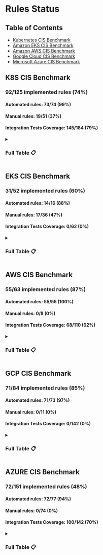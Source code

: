 # Rules Status

## Table of Contents

- [Kubernetes CIS Benchmark](#k8s-cis-benchmark)
- [Amazon EKS CIS Benchmark](#eks-cis-benchmark)
- [Amazon AWS CIS Benchmark](#aws-cis-benchmark)
- [Google Cloud CIS Benchmark](#gcp-cis-benchmark)
- [Microsoft Azure CIS Benchmark](#azure-cis-benchmark)

## K8S CIS Benchmark

### 92/125 implemented rules (74%)

#### Automated rules: 73/74 (99%)

#### Manual rules: 19/51 (37%)

#### Integration Tests Coverage: 145/184 (79%)

<details><summary><h3>Full Table 📋</h3></summary>

|                     Rule Number                      | Section                                | Description                                                                                              |       Status       |                   Integration Tests                   | Type      |
|:----------------------------------------------------:|:---------------------------------------|:---------------------------------------------------------------------------------------------------------|:------------------:|:-----------------------------------------------------:|:----------|
|  [1.1.1](bundle/compliance/cis_k8s/rules/cis_1_1_1)  | Control Plane Node Configuration Files | Ensure that the API server pod specification file permissions are set to 644 or more restrictive         | :white_check_mark: | Passed :white_check_mark: / Failed :white_check_mark: | Automated |
|                        1.1.10                        | Control Plane Node Configuration Files | Ensure that the Container Network Interface file ownership is set to root:root                           |        :x:         |                Passed :x: / Failed :x:                | Manual    |
| [1.1.11](bundle/compliance/cis_k8s/rules/cis_1_1_11) | Control Plane Node Configuration Files | Ensure that the etcd data directory permissions are set to 700 or more restrictive                       | :white_check_mark: |        Passed :x: / Failed :white_check_mark:         | Automated |
| [1.1.12](bundle/compliance/cis_k8s/rules/cis_1_1_12) | Control Plane Node Configuration Files | Ensure that the etcd data directory ownership is set to etcd:etcd                                        | :white_check_mark: |        Passed :x: / Failed :white_check_mark:         | Automated |
| [1.1.13](bundle/compliance/cis_k8s/rules/cis_1_1_13) | Control Plane Node Configuration Files | Ensure that the admin.conf file permissions are set to 600                                               | :white_check_mark: | Passed :white_check_mark: / Failed :white_check_mark: | Automated |
| [1.1.14](bundle/compliance/cis_k8s/rules/cis_1_1_14) | Control Plane Node Configuration Files | Ensure that the admin.conf file ownership is set to root:root                                            | :white_check_mark: | Passed :white_check_mark: / Failed :white_check_mark: | Automated |
| [1.1.15](bundle/compliance/cis_k8s/rules/cis_1_1_15) | Control Plane Node Configuration Files | Ensure that the scheduler.conf file permissions are set to 644 or more restrictive                       | :white_check_mark: | Passed :white_check_mark: / Failed :white_check_mark: | Automated |
| [1.1.16](bundle/compliance/cis_k8s/rules/cis_1_1_16) | Control Plane Node Configuration Files | Ensure that the scheduler.conf file ownership is set to root:root                                        | :white_check_mark: | Passed :white_check_mark: / Failed :white_check_mark: | Automated |
| [1.1.17](bundle/compliance/cis_k8s/rules/cis_1_1_17) | Control Plane Node Configuration Files | Ensure that the controller-manager.conf file permissions are set to 644 or more restrictive              | :white_check_mark: | Passed :white_check_mark: / Failed :white_check_mark: | Automated |
| [1.1.18](bundle/compliance/cis_k8s/rules/cis_1_1_18) | Control Plane Node Configuration Files | Ensure that the controller-manager.conf file ownership is set to root:root                               | :white_check_mark: | Passed :white_check_mark: / Failed :white_check_mark: | Automated |
| [1.1.19](bundle/compliance/cis_k8s/rules/cis_1_1_19) | Control Plane Node Configuration Files | Ensure that the Kubernetes PKI directory and file ownership is set to root:root                          | :white_check_mark: | Passed :white_check_mark: / Failed :white_check_mark: | Automated |
|  [1.1.2](bundle/compliance/cis_k8s/rules/cis_1_1_2)  | Control Plane Node Configuration Files | Ensure that the API server pod specification file ownership is set to root:root                          | :white_check_mark: | Passed :white_check_mark: / Failed :white_check_mark: | Automated |
| [1.1.20](bundle/compliance/cis_k8s/rules/cis_1_1_20) | Control Plane Node Configuration Files | Ensure that the Kubernetes PKI certificate file permissions are set to 644 or more restrictive           | :white_check_mark: | Passed :white_check_mark: / Failed :white_check_mark: | Manual    |
| [1.1.21](bundle/compliance/cis_k8s/rules/cis_1_1_21) | Control Plane Node Configuration Files | Ensure that the Kubernetes PKI key file permissions are set to 600                                       | :white_check_mark: | Passed :white_check_mark: / Failed :white_check_mark: | Manual    |
|  [1.1.3](bundle/compliance/cis_k8s/rules/cis_1_1_3)  | Control Plane Node Configuration Files | Ensure that the controller manager pod specification file permissions are set to 644 or more restrictive | :white_check_mark: | Passed :white_check_mark: / Failed :white_check_mark: | Automated |
|  [1.1.4](bundle/compliance/cis_k8s/rules/cis_1_1_4)  | Control Plane Node Configuration Files | Ensure that the controller manager pod specification file ownership is set to root:root                  | :white_check_mark: | Passed :white_check_mark: / Failed :white_check_mark: | Automated |
|  [1.1.5](bundle/compliance/cis_k8s/rules/cis_1_1_5)  | Control Plane Node Configuration Files | Ensure that the scheduler pod specification file permissions are set to 644 or more restrictive          | :white_check_mark: | Passed :white_check_mark: / Failed :white_check_mark: | Automated |
|  [1.1.6](bundle/compliance/cis_k8s/rules/cis_1_1_6)  | Control Plane Node Configuration Files | Ensure that the scheduler pod specification file ownership is set to root:root                           | :white_check_mark: | Passed :white_check_mark: / Failed :white_check_mark: | Automated |
|  [1.1.7](bundle/compliance/cis_k8s/rules/cis_1_1_7)  | Control Plane Node Configuration Files | Ensure that the etcd pod specification file permissions are set to 644 or more restrictive               | :white_check_mark: | Passed :white_check_mark: / Failed :white_check_mark: | Automated |
|  [1.1.8](bundle/compliance/cis_k8s/rules/cis_1_1_8)  | Control Plane Node Configuration Files | Ensure that the etcd pod specification file ownership is set to root:root                                | :white_check_mark: | Passed :white_check_mark: / Failed :white_check_mark: | Automated |
|                        1.1.9                         | Control Plane Node Configuration Files | Ensure that the Container Network Interface file permissions are set to 644 or more restrictive          |        :x:         |                Passed :x: / Failed :x:                | Manual    |
|                        1.2.1                         | API Server                             | Ensure that the --anonymous-auth argument is set to false                                                |        :x:         |                Passed :x: / Failed :x:                | Manual    |
| [1.2.10](bundle/compliance/cis_k8s/rules/cis_1_2_10) | API Server                             | Ensure that the admission control plugin EventRateLimit is set                                           | :white_check_mark: |        Passed :x: / Failed :white_check_mark:         | Manual    |
| [1.2.11](bundle/compliance/cis_k8s/rules/cis_1_2_11) | API Server                             | Ensure that the admission control plugin AlwaysAdmit is not set                                          | :white_check_mark: | Passed :white_check_mark: / Failed :white_check_mark: | Automated |
| [1.2.12](bundle/compliance/cis_k8s/rules/cis_1_2_12) | API Server                             | Ensure that the admission control plugin AlwaysPullImages is set                                         | :white_check_mark: |        Passed :x: / Failed :white_check_mark:         | Manual    |
| [1.2.13](bundle/compliance/cis_k8s/rules/cis_1_2_13) | API Server                             | Ensure that the admission control plugin SecurityContextDeny is set if PodSecurityPolicy is not used     | :white_check_mark: |        Passed :x: / Failed :white_check_mark:         | Manual    |
| [1.2.14](bundle/compliance/cis_k8s/rules/cis_1_2_14) | API Server                             | Ensure that the admission control plugin ServiceAccount is set                                           | :white_check_mark: |                Passed :x: / Failed :x:                | Automated |
| [1.2.15](bundle/compliance/cis_k8s/rules/cis_1_2_15) | API Server                             | Ensure that the admission control plugin NamespaceLifecycle is set                                       | :white_check_mark: |        Passed :x: / Failed :white_check_mark:         | Automated |
| [1.2.16](bundle/compliance/cis_k8s/rules/cis_1_2_16) | API Server                             | Ensure that the admission control plugin NodeRestriction is set                                          | :white_check_mark: | Passed :white_check_mark: / Failed :white_check_mark: | Automated |
| [1.2.17](bundle/compliance/cis_k8s/rules/cis_1_2_17) | API Server                             | Ensure that the --secure-port argument is not set to 0                                                   | :white_check_mark: |        Passed :white_check_mark: / Failed :x:         | Automated |
| [1.2.18](bundle/compliance/cis_k8s/rules/cis_1_2_18) | API Server                             | Ensure that the --profiling argument is set to false                                                     | :white_check_mark: | Passed :white_check_mark: / Failed :white_check_mark: | Automated |
| [1.2.19](bundle/compliance/cis_k8s/rules/cis_1_2_19) | API Server                             | Ensure that the --audit-log-path argument is set                                                         | :white_check_mark: |        Passed :x: / Failed :white_check_mark:         | Automated |
|  [1.2.2](bundle/compliance/cis_k8s/rules/cis_1_2_2)  | API Server                             | Ensure that the --token-auth-file parameter is not set                                                   | :white_check_mark: |        Passed :white_check_mark: / Failed :x:         | Automated |
| [1.2.20](bundle/compliance/cis_k8s/rules/cis_1_2_20) | API Server                             | Ensure that the --audit-log-maxage argument is set to 30 or as appropriate                               | :white_check_mark: | Passed :white_check_mark: / Failed :white_check_mark: | Automated |
| [1.2.21](bundle/compliance/cis_k8s/rules/cis_1_2_21) | API Server                             | Ensure that the --audit-log-maxbackup argument is set to 10 or as appropriate                            | :white_check_mark: | Passed :white_check_mark: / Failed :white_check_mark: | Automated |
| [1.2.22](bundle/compliance/cis_k8s/rules/cis_1_2_22) | API Server                             | Ensure that the --audit-log-maxsize argument is set to 100 or as appropriate                             | :white_check_mark: | Passed :white_check_mark: / Failed :white_check_mark: | Automated |
| [1.2.23](bundle/compliance/cis_k8s/rules/cis_1_2_23) | API Server                             | Ensure that the --request-timeout argument is set as appropriate                                         | :white_check_mark: | Passed :white_check_mark: / Failed :white_check_mark: | Manual    |
| [1.2.24](bundle/compliance/cis_k8s/rules/cis_1_2_24) | API Server                             | Ensure that the --service-account-lookup argument is set to true                                         | :white_check_mark: | Passed :white_check_mark: / Failed :white_check_mark: | Automated |
| [1.2.25](bundle/compliance/cis_k8s/rules/cis_1_2_25) | API Server                             | Ensure that the --service-account-key-file argument is set as appropriate                                | :white_check_mark: |        Passed :white_check_mark: / Failed :x:         | Automated |
| [1.2.26](bundle/compliance/cis_k8s/rules/cis_1_2_26) | API Server                             | Ensure that the --etcd-certfile and --etcd-keyfile arguments are set as appropriate                      | :white_check_mark: |        Passed :white_check_mark: / Failed :x:         | Automated |
| [1.2.27](bundle/compliance/cis_k8s/rules/cis_1_2_27) | API Server                             | Ensure that the --tls-cert-file and --tls-private-key-file arguments are set as appropriate              | :white_check_mark: |        Passed :white_check_mark: / Failed :x:         | Automated |
| [1.2.28](bundle/compliance/cis_k8s/rules/cis_1_2_28) | API Server                             | Ensure that the --client-ca-file argument is set as appropriate                                          | :white_check_mark: |        Passed :white_check_mark: / Failed :x:         | Automated |
| [1.2.29](bundle/compliance/cis_k8s/rules/cis_1_2_29) | API Server                             | Ensure that the --etcd-cafile argument is set as appropriate                                             | :white_check_mark: |        Passed :white_check_mark: / Failed :x:         | Automated |
|                        1.2.3                         | API Server                             | Ensure that the --DenyServiceExternalIPs is not set                                                      |        :x:         |                Passed :x: / Failed :x:                | Automated |
|                        1.2.30                        | API Server                             | Ensure that the --encryption-provider-config argument is set as appropriate                              |        :x:         |                Passed :x: / Failed :x:                | Manual    |
|                        1.2.31                        | API Server                             | Ensure that encryption providers are appropriately configured                                            |        :x:         |                Passed :x: / Failed :x:                | Manual    |
| [1.2.32](bundle/compliance/cis_k8s/rules/cis_1_2_32) | API Server                             | Ensure that the API Server only makes use of Strong Cryptographic Ciphers                                | :white_check_mark: | Passed :white_check_mark: / Failed :white_check_mark: | Manual    |
|  [1.2.4](bundle/compliance/cis_k8s/rules/cis_1_2_4)  | API Server                             | Ensure that the --kubelet-https argument is set to true                                                  | :white_check_mark: |        Passed :white_check_mark: / Failed :x:         | Automated |
|  [1.2.5](bundle/compliance/cis_k8s/rules/cis_1_2_5)  | API Server                             | Ensure that the --kubelet-client-certificate and --kubelet-client-key arguments are set as appropriate   | :white_check_mark: |        Passed :white_check_mark: / Failed :x:         | Automated |
|  [1.2.6](bundle/compliance/cis_k8s/rules/cis_1_2_6)  | API Server                             | Ensure that the --kubelet-certificate-authority argument is set as appropriate                           | :white_check_mark: |        Passed :x: / Failed :white_check_mark:         | Automated |
|  [1.2.7](bundle/compliance/cis_k8s/rules/cis_1_2_7)  | API Server                             | Ensure that the --authorization-mode argument is not set to AlwaysAllow                                  | :white_check_mark: |        Passed :white_check_mark: / Failed :x:         | Automated |
|  [1.2.8](bundle/compliance/cis_k8s/rules/cis_1_2_8)  | API Server                             | Ensure that the --authorization-mode argument includes Node                                              | :white_check_mark: |        Passed :white_check_mark: / Failed :x:         | Automated |
|  [1.2.9](bundle/compliance/cis_k8s/rules/cis_1_2_9)  | API Server                             | Ensure that the --authorization-mode argument includes RBAC                                              | :white_check_mark: |        Passed :white_check_mark: / Failed :x:         | Automated |
|                        1.3.1                         | Controller Manager                     | Ensure that the --terminated-pod-gc-threshold argument is set as appropriate                             |        :x:         |                Passed :x: / Failed :x:                | Manual    |
|  [1.3.2](bundle/compliance/cis_k8s/rules/cis_1_3_2)  | Controller Manager                     | Ensure that the --profiling argument is set to false                                                     | :white_check_mark: | Passed :white_check_mark: / Failed :white_check_mark: | Automated |
|  [1.3.3](bundle/compliance/cis_k8s/rules/cis_1_3_3)  | Controller Manager                     | Ensure that the --use-service-account-credentials argument is set to true                                | :white_check_mark: |        Passed :white_check_mark: / Failed :x:         | Automated |
|  [1.3.4](bundle/compliance/cis_k8s/rules/cis_1_3_4)  | Controller Manager                     | Ensure that the --service-account-private-key-file  argument is set as appropriate                       | :white_check_mark: |        Passed :white_check_mark: / Failed :x:         | Automated |
|  [1.3.5](bundle/compliance/cis_k8s/rules/cis_1_3_5)  | Controller Manager                     | Ensure that the --root-ca-file argument is set as appropriate                                            | :white_check_mark: |        Passed :white_check_mark: / Failed :x:         | Automated |
|  [1.3.6](bundle/compliance/cis_k8s/rules/cis_1_3_6)  | Controller Manager                     | Ensure that the RotateKubeletServerCertificate argument is set to true                                   | :white_check_mark: | Passed :white_check_mark: / Failed :white_check_mark: | Automated |
|  [1.3.7](bundle/compliance/cis_k8s/rules/cis_1_3_7)  | Controller Manager                     | Ensure that the --bind-address argument is set to 127.0.0.1                                              | :white_check_mark: | Passed :white_check_mark: / Failed :white_check_mark: | Automated |
|  [1.4.1](bundle/compliance/cis_k8s/rules/cis_1_4_1)  | Scheduler                              | Ensure that the --profiling argument is set to false                                                     | :white_check_mark: | Passed :white_check_mark: / Failed :white_check_mark: | Automated |
|  [1.4.2](bundle/compliance/cis_k8s/rules/cis_1_4_2)  | Scheduler                              | Ensure that the --bind-address argument is set to 127.0.0.1                                              | :white_check_mark: | Passed :white_check_mark: / Failed :white_check_mark: | Automated |
|    [2.1](bundle/compliance/cis_k8s/rules/cis_2_1)    | etcd                                   | Ensure that the --cert-file and --key-file arguments are set as appropriate                              | :white_check_mark: |        Passed :white_check_mark: / Failed :x:         | Automated |
|    [2.2](bundle/compliance/cis_k8s/rules/cis_2_2)    | etcd                                   | Ensure that the --client-cert-auth argument is set to true                                               | :white_check_mark: | Passed :white_check_mark: / Failed :white_check_mark: | Automated |
|    [2.3](bundle/compliance/cis_k8s/rules/cis_2_3)    | etcd                                   | Ensure that the --auto-tls argument is not set to true                                                   | :white_check_mark: | Passed :white_check_mark: / Failed :white_check_mark: | Automated |
|    [2.4](bundle/compliance/cis_k8s/rules/cis_2_4)    | etcd                                   | Ensure that the --peer-cert-file and --peer-key-file arguments are set as appropriate                    | :white_check_mark: |        Passed :white_check_mark: / Failed :x:         | Automated |
|    [2.5](bundle/compliance/cis_k8s/rules/cis_2_5)    | etcd                                   | Ensure that the --peer-client-cert-auth argument is set to true                                          | :white_check_mark: | Passed :white_check_mark: / Failed :white_check_mark: | Automated |
|    [2.6](bundle/compliance/cis_k8s/rules/cis_2_6)    | etcd                                   | Ensure that the --peer-auto-tls argument is not set to true                                              | :white_check_mark: | Passed :white_check_mark: / Failed :white_check_mark: | Automated |
|                         2.7                          | etcd                                   | Ensure that a unique Certificate Authority is used for etcd                                              |        :x:         |                Passed :x: / Failed :x:                | Manual    |
|                        3.1.1                         | Authentication and Authorization       | Client certificate authentication should not be used for users                                           |        :x:         |                Passed :x: / Failed :x:                | Manual    |
|                        3.2.1                         | Logging                                | Ensure that a minimal audit policy is created                                                            |        :x:         |                Passed :x: / Failed :x:                | Manual    |
|                        3.2.2                         | Logging                                | Ensure that the audit policy covers key security concerns                                                |        :x:         |                Passed :x: / Failed :x:                | Manual    |
|  [4.1.1](bundle/compliance/cis_k8s/rules/cis_4_1_1)  | Worker Node Configuration Files        | Ensure that the kubelet service file permissions are set to 644 or more restrictive                      | :white_check_mark: | Passed :white_check_mark: / Failed :white_check_mark: | Automated |
| [4.1.10](bundle/compliance/cis_k8s/rules/cis_4_1_10) | Worker Node Configuration Files        | Ensure that the kubelet --config configuration file ownership is set to root:root                        | :white_check_mark: | Passed :white_check_mark: / Failed :white_check_mark: | Automated |
|  [4.1.2](bundle/compliance/cis_k8s/rules/cis_4_1_2)  | Worker Node Configuration Files        | Ensure that the kubelet service file ownership is set to root:root                                       | :white_check_mark: | Passed :white_check_mark: / Failed :white_check_mark: | Automated |
|                        4.1.3                         | Worker Node Configuration Files        | If proxy kubeconfig file exists ensure permissions are set to 644 or more restrictive                    |        :x:         |                Passed :x: / Failed :x:                | Manual    |
|                        4.1.4                         | Worker Node Configuration Files        | If proxy kubeconfig file exists ensure ownership is set to root:root                                     |        :x:         |                Passed :x: / Failed :x:                | Manual    |
|  [4.1.5](bundle/compliance/cis_k8s/rules/cis_4_1_5)  | Worker Node Configuration Files        | Ensure that the --kubeconfig kubelet.conf file permissions are set to 644 or more restrictive            | :white_check_mark: | Passed :white_check_mark: / Failed :white_check_mark: | Automated |
|  [4.1.6](bundle/compliance/cis_k8s/rules/cis_4_1_6)  | Worker Node Configuration Files        | Ensure that the --kubeconfig kubelet.conf file ownership is set to root:root                             | :white_check_mark: | Passed :white_check_mark: / Failed :white_check_mark: | Automated |
|                        4.1.7                         | Worker Node Configuration Files        | Ensure that the certificate authorities file permissions are set to 644 or more restrictive              |        :x:         |                Passed :x: / Failed :x:                | Manual    |
|                        4.1.8                         | Worker Node Configuration Files        | Ensure that the client certificate authorities file ownership is set to root:root                        |        :x:         |                Passed :x: / Failed :x:                | Manual    |
|  [4.1.9](bundle/compliance/cis_k8s/rules/cis_4_1_9)  | Worker Node Configuration Files        | Ensure that the kubelet --config configuration file has permissions set to 644 or more restrictive       | :white_check_mark: | Passed :white_check_mark: / Failed :white_check_mark: | Automated |
|  [4.2.1](bundle/compliance/cis_k8s/rules/cis_4_2_1)  | Kubelet                                | Ensure that the --anonymous-auth argument is set to false                                                | :white_check_mark: | Passed :white_check_mark: / Failed :white_check_mark: | Automated |
| [4.2.10](bundle/compliance/cis_k8s/rules/cis_4_2_10) | Kubelet                                | Ensure that the --tls-cert-file and --tls-private-key-file arguments are set as appropriate              | :white_check_mark: |                Passed :x: / Failed :x:                | Manual    |
| [4.2.11](bundle/compliance/cis_k8s/rules/cis_4_2_11) | Kubelet                                | Ensure that the --rotate-certificates argument is not set to false                                       | :white_check_mark: |        Passed :white_check_mark: / Failed :x:         | Automated |
| [4.2.12](bundle/compliance/cis_k8s/rules/cis_4_2_12) | Kubelet                                | Verify that the RotateKubeletServerCertificate argument is set to true                                   | :white_check_mark: |        Passed :white_check_mark: / Failed :x:         | Manual    |
| [4.2.13](bundle/compliance/cis_k8s/rules/cis_4_2_13) | Kubelet                                | Ensure that the Kubelet only makes use of Strong Cryptographic Ciphers                                   | :white_check_mark: |        Passed :white_check_mark: / Failed :x:         | Manual    |
|  [4.2.2](bundle/compliance/cis_k8s/rules/cis_4_2_2)  | Kubelet                                | Ensure that the --authorization-mode argument is not set to AlwaysAllow                                  | :white_check_mark: | Passed :white_check_mark: / Failed :white_check_mark: | Automated |
|  [4.2.3](bundle/compliance/cis_k8s/rules/cis_4_2_3)  | Kubelet                                | Ensure that the --client-ca-file argument is set as appropriate                                          | :white_check_mark: |        Passed :white_check_mark: / Failed :x:         | Automated |
|  [4.2.4](bundle/compliance/cis_k8s/rules/cis_4_2_4)  | Kubelet                                | Verify that the --read-only-port argument is set to 0                                                    | :white_check_mark: |        Passed :x: / Failed :white_check_mark:         | Manual    |
|  [4.2.5](bundle/compliance/cis_k8s/rules/cis_4_2_5)  | Kubelet                                | Ensure that the --streaming-connection-idle-timeout argument is not set to 0                             | :white_check_mark: |        Passed :white_check_mark: / Failed :x:         | Manual    |
|  [4.2.6](bundle/compliance/cis_k8s/rules/cis_4_2_6)  | Kubelet                                | Ensure that the --protect-kernel-defaults argument is set to true                                        | :white_check_mark: | Passed :white_check_mark: / Failed :white_check_mark: | Automated |
|  [4.2.7](bundle/compliance/cis_k8s/rules/cis_4_2_7)  | Kubelet                                | Ensure that the --make-iptables-util-chains argument is set to true                                      | :white_check_mark: | Passed :white_check_mark: / Failed :white_check_mark: | Automated |
|  [4.2.8](bundle/compliance/cis_k8s/rules/cis_4_2_8)  | Kubelet                                | Ensure that the --hostname-override argument is not set                                                  | :white_check_mark: |                Passed :x: / Failed :x:                | Manual    |
|  [4.2.9](bundle/compliance/cis_k8s/rules/cis_4_2_9)  | Kubelet                                | Ensure that the --event-qps argument is set to 0 or a level which ensures appropriate event capture      | :white_check_mark: | Passed :white_check_mark: / Failed :white_check_mark: | Manual    |
|                        5.1.1                         | RBAC and Service Accounts              | Ensure that the cluster-admin role is only used where required                                           |        :x:         |                Passed :x: / Failed :x:                | Manual    |
|                        5.1.2                         | RBAC and Service Accounts              | Minimize access to secrets                                                                               |        :x:         |                Passed :x: / Failed :x:                | Manual    |
|  [5.1.3](bundle/compliance/cis_k8s/rules/cis_5_1_3)  | RBAC and Service Accounts              | Minimize wildcard use in Roles and ClusterRoles                                                          | :white_check_mark: | Passed :white_check_mark: / Failed :white_check_mark: | Manual    |
|                        5.1.4                         | RBAC and Service Accounts              | Minimize access to create pods                                                                           |        :x:         |                Passed :x: / Failed :x:                | Manual    |
|  [5.1.5](bundle/compliance/cis_k8s/rules/cis_5_1_5)  | RBAC and Service Accounts              | Ensure that default service accounts are not actively used.                                              | :white_check_mark: | Passed :white_check_mark: / Failed :white_check_mark: | Manual    |
|  [5.1.6](bundle/compliance/cis_k8s/rules/cis_5_1_6)  | RBAC and Service Accounts              | Ensure that Service Account Tokens are only mounted where necessary                                      | :white_check_mark: | Passed :white_check_mark: / Failed :white_check_mark: | Manual    |
|                        5.1.7                         | RBAC and Service Accounts              | Avoid use of system:masters group                                                                        |        :x:         |                Passed :x: / Failed :x:                | Manual    |
|                        5.1.8                         | RBAC and Service Accounts              | Limit use of the Bind, Impersonate and Escalate permissions in the Kubernetes cluster                    |        :x:         |                Passed :x: / Failed :x:                | Manual    |
|                        5.2.1                         | Pod Security Standards                 | Ensure that the cluster has at least one active policy control mechanism in place                        |        :x:         |                Passed :x: / Failed :x:                | Manual    |
| [5.2.10](bundle/compliance/cis_k8s/rules/cis_5_2_10) | Pod Security Standards                 | Minimize the admission of containers with capabilities assigned                                          | :white_check_mark: | Passed :white_check_mark: / Failed :white_check_mark: | Manual    |
|                        5.2.11                        | Pod Security Standards                 | Minimize the admission of Windows HostProcess Containers                                                 |        :x:         |                Passed :x: / Failed :x:                | Manual    |
|                        5.2.12                        | Pod Security Standards                 | Minimize the admission of HostPath volumes                                                               |        :x:         |                Passed :x: / Failed :x:                | Manual    |
|                        5.2.13                        | Pod Security Standards                 | Minimize the admission of containers which use HostPorts                                                 |        :x:         |                Passed :x: / Failed :x:                | Manual    |
|  [5.2.2](bundle/compliance/cis_k8s/rules/cis_5_2_2)  | Pod Security Standards                 | Minimize the admission of privileged containers                                                          | :white_check_mark: | Passed :white_check_mark: / Failed :white_check_mark: | Manual    |
|  [5.2.3](bundle/compliance/cis_k8s/rules/cis_5_2_3)  | Pod Security Standards                 | Minimize the admission of containers wishing to share the host process ID namespace                      | :white_check_mark: | Passed :white_check_mark: / Failed :white_check_mark: | Automated |
|  [5.2.4](bundle/compliance/cis_k8s/rules/cis_5_2_4)  | Pod Security Standards                 | Minimize the admission of containers wishing to share the host IPC namespace                             | :white_check_mark: | Passed :white_check_mark: / Failed :white_check_mark: | Automated |
|  [5.2.5](bundle/compliance/cis_k8s/rules/cis_5_2_5)  | Pod Security Standards                 | Minimize the admission of containers wishing to share the host network namespace                         | :white_check_mark: | Passed :white_check_mark: / Failed :white_check_mark: | Automated |
|  [5.2.6](bundle/compliance/cis_k8s/rules/cis_5_2_6)  | Pod Security Standards                 | Minimize the admission of containers with allowPrivilegeEscalation                                       | :white_check_mark: | Passed :white_check_mark: / Failed :white_check_mark: | Automated |
|  [5.2.7](bundle/compliance/cis_k8s/rules/cis_5_2_7)  | Pod Security Standards                 | Minimize the admission of root containers                                                                | :white_check_mark: | Passed :white_check_mark: / Failed :white_check_mark: | Automated |
|  [5.2.8](bundle/compliance/cis_k8s/rules/cis_5_2_8)  | Pod Security Standards                 | Minimize the admission of containers with the NET_RAW capability                                         | :white_check_mark: | Passed :white_check_mark: / Failed :white_check_mark: | Automated |
|  [5.2.9](bundle/compliance/cis_k8s/rules/cis_5_2_9)  | Pod Security Standards                 | Minimize the admission of containers with added capabilities                                             | :white_check_mark: |                Passed :x: / Failed :x:                | Automated |
|                        5.3.1                         | Network Policies and CNI               | Ensure that the CNI in use supports Network Policies                                                     |        :x:         |                Passed :x: / Failed :x:                | Manual    |
|                        5.3.2                         | Network Policies and CNI               | Ensure that all Namespaces have Network Policies defined                                                 |        :x:         |                Passed :x: / Failed :x:                | Manual    |
|                        5.4.1                         | Secrets Management                     | Prefer using secrets as files over secrets as environment variables                                      |        :x:         |                Passed :x: / Failed :x:                | Manual    |
|                        5.4.2                         | Secrets Management                     | Consider external secret storage                                                                         |        :x:         |                Passed :x: / Failed :x:                | Manual    |
|                        5.5.1                         | Extensible Admission Control           | Configure Image Provenance using ImagePolicyWebhook admission controller                                 |        :x:         |                Passed :x: / Failed :x:                | Manual    |
|                        5.7.1                         | General Policies                       | Create administrative boundaries between resources using namespaces                                      |        :x:         |                Passed :x: / Failed :x:                | Manual    |
|                        5.7.2                         | General Policies                       | Ensure that the seccomp profile is set to docker/default in your pod definitions                         |        :x:         |                Passed :x: / Failed :x:                | Manual    |
|                        5.7.3                         | General Policies                       | Apply Security Context to Your Pods and Containers                                                       |        :x:         |                Passed :x: / Failed :x:                | Manual    |
|                        5.7.4                         | General Policies                       | The default namespace should not be used                                                                 |        :x:         |                Passed :x: / Failed :x:                | Manual    |
</details>

## EKS CIS Benchmark

### 31/52 implemented rules (60%)

#### Automated rules: 14/16 (88%)

#### Manual rules: 17/36 (47%)

#### Integration Tests Coverage: 0/62 (0%)

<details><summary><h3>Full Table 📋</h3></summary>

|                     Rule Number                      | Section                              | Description                                                                                              |       Status       |    Integration Tests    | Type      |
|:----------------------------------------------------:|:-------------------------------------|:---------------------------------------------------------------------------------------------------------|:------------------:|:-----------------------:|:----------|
|  [2.1.1](bundle/compliance/cis_eks/rules/cis_2_1_1)  | Logging                              | Enable audit Logs                                                                                        | :white_check_mark: | Passed :x: / Failed :x: | Manual    |
|  [3.1.1](bundle/compliance/cis_eks/rules/cis_3_1_1)  | Worker Node Configuration Files      | Ensure that the kubeconfig file permissions are set to 644 or more restrictive                           | :white_check_mark: | Passed :x: / Failed :x: | Manual    |
|  [3.1.2](bundle/compliance/cis_eks/rules/cis_3_1_2)  | Worker Node Configuration Files      | Ensure that the kubelet kubeconfig file ownership is set to root:root                                    | :white_check_mark: | Passed :x: / Failed :x: | Manual    |
|  [3.1.3](bundle/compliance/cis_eks/rules/cis_3_1_3)  | Worker Node Configuration Files      | Ensure that the kubelet configuration file has permissions set to 644 or more restrictive                | :white_check_mark: | Passed :x: / Failed :x: | Manual    |
|  [3.1.4](bundle/compliance/cis_eks/rules/cis_3_1_4)  | Worker Node Configuration Files      | Ensure that the kubelet configuration file ownership is set to root:root                                 | :white_check_mark: | Passed :x: / Failed :x: | Manual    |
|  [3.2.1](bundle/compliance/cis_eks/rules/cis_3_2_1)  | Kubelet                              | Ensure that the --anonymous-auth argument is set to false                                                | :white_check_mark: | Passed :x: / Failed :x: | Automated |
| [3.2.10](bundle/compliance/cis_eks/rules/cis_3_2_10) | Kubelet                              | Ensure that the --rotate-certificates argument is not set to false                                       | :white_check_mark: | Passed :x: / Failed :x: | Manual    |
| [3.2.11](bundle/compliance/cis_eks/rules/cis_3_2_11) | Kubelet                              | Ensure that the RotateKubeletServerCertificate argument is set to true                                   | :white_check_mark: | Passed :x: / Failed :x: | Manual    |
|  [3.2.2](bundle/compliance/cis_eks/rules/cis_3_2_2)  | Kubelet                              | Ensure that the --authorization-mode argument is not set to AlwaysAllow                                  | :white_check_mark: | Passed :x: / Failed :x: | Automated |
|  [3.2.3](bundle/compliance/cis_eks/rules/cis_3_2_3)  | Kubelet                              | Ensure that the --client-ca-file argument is set as appropriate                                          | :white_check_mark: | Passed :x: / Failed :x: | Manual    |
|  [3.2.4](bundle/compliance/cis_eks/rules/cis_3_2_4)  | Kubelet                              | Ensure that the --read-only-port is secured                                                              | :white_check_mark: | Passed :x: / Failed :x: | Manual    |
|  [3.2.5](bundle/compliance/cis_eks/rules/cis_3_2_5)  | Kubelet                              | Ensure that the --streaming-connection-idle-timeout argument is not set to 0                             | :white_check_mark: | Passed :x: / Failed :x: | Manual    |
|  [3.2.6](bundle/compliance/cis_eks/rules/cis_3_2_6)  | Kubelet                              | Ensure that the --protect-kernel-defaults argument is set to true                                        | :white_check_mark: | Passed :x: / Failed :x: | Automated |
|  [3.2.7](bundle/compliance/cis_eks/rules/cis_3_2_7)  | Kubelet                              | Ensure that the --make-iptables-util-chains argument is set to true                                      | :white_check_mark: | Passed :x: / Failed :x: | Automated |
|  [3.2.8](bundle/compliance/cis_eks/rules/cis_3_2_8)  | Kubelet                              | Ensure that the --hostname-override argument is not set                                                  | :white_check_mark: | Passed :x: / Failed :x: | Manual    |
|  [3.2.9](bundle/compliance/cis_eks/rules/cis_3_2_9)  | Kubelet                              | Ensure that the --eventRecordQPS argument is set to 0 or a level which ensures appropriate event capture | :white_check_mark: | Passed :x: / Failed :x: | Automated |
|                        4.1.1                         | RBAC and Service Accounts            | Ensure that the cluster-admin role is only used where required                                           |        :x:         |           N/A           | Manual    |
|                        4.1.2                         | RBAC and Service Accounts            | Minimize access to secrets                                                                               |        :x:         |           N/A           | Manual    |
|                        4.1.3                         | RBAC and Service Accounts            | Minimize wildcard use in Roles and ClusterRoles                                                          |        :x:         |           N/A           | Manual    |
|                        4.1.4                         | RBAC and Service Accounts            | Minimize access to create pods                                                                           |        :x:         |           N/A           | Manual    |
|                        4.1.5                         | RBAC and Service Accounts            | Ensure that default service accounts are not actively used.                                              |        :x:         |           N/A           | Manual    |
|                        4.1.6                         | RBAC and Service Accounts            | Ensure that Service Account Tokens are only mounted where necessary                                      |        :x:         |           N/A           | Manual    |
|  [4.2.1](bundle/compliance/cis_eks/rules/cis_4_2_1)  | Pod Security Policies                | Minimize the admission of privileged containers                                                          | :white_check_mark: | Passed :x: / Failed :x: | Automated |
|  [4.2.2](bundle/compliance/cis_eks/rules/cis_4_2_2)  | Pod Security Policies                | Minimize the admission of containers wishing to share the host process ID namespace                      | :white_check_mark: | Passed :x: / Failed :x: | Automated |
|  [4.2.3](bundle/compliance/cis_eks/rules/cis_4_2_3)  | Pod Security Policies                | Minimize the admission of containers wishing to share the host IPC namespace                             | :white_check_mark: | Passed :x: / Failed :x: | Automated |
|  [4.2.4](bundle/compliance/cis_eks/rules/cis_4_2_4)  | Pod Security Policies                | Minimize the admission of containers wishing to share the host network namespace                         | :white_check_mark: | Passed :x: / Failed :x: | Automated |
|  [4.2.5](bundle/compliance/cis_eks/rules/cis_4_2_5)  | Pod Security Policies                | Minimize the admission of containers with allowPrivilegeEscalation                                       | :white_check_mark: | Passed :x: / Failed :x: | Automated |
|  [4.2.6](bundle/compliance/cis_eks/rules/cis_4_2_6)  | Pod Security Policies                | Minimize the admission of root containers                                                                | :white_check_mark: | Passed :x: / Failed :x: | Automated |
|  [4.2.7](bundle/compliance/cis_eks/rules/cis_4_2_7)  | Pod Security Policies                | Minimize the admission of containers with the NET_RAW capability                                         | :white_check_mark: | Passed :x: / Failed :x: | Automated |
|  [4.2.8](bundle/compliance/cis_eks/rules/cis_4_2_8)  | Pod Security Policies                | Minimize the admission of containers with added capabilities                                             | :white_check_mark: | Passed :x: / Failed :x: | Automated |
|  [4.2.9](bundle/compliance/cis_eks/rules/cis_4_2_9)  | Pod Security Policies                | Minimize the admission of containers with capabilities assigned                                          | :white_check_mark: | Passed :x: / Failed :x: | Manual    |
|                        4.3.1                         | CNI Plugin                           | Ensure latest CNI version is used                                                                        |        :x:         |           N/A           | Manual    |
|                        4.3.2                         | CNI Plugin                           | Ensure that all Namespaces have Network Policies defined                                                 |        :x:         |           N/A           | Automated |
|                        4.4.1                         | Secrets Management                   | Prefer using secrets as files over secrets as environment variables                                      |        :x:         |           N/A           | Manual    |
|                        4.4.2                         | Secrets Management                   | Consider external secret storage                                                                         |        :x:         |           N/A           | Manual    |
|                        4.5.1                         | Extensible Admission Control         | Configure Image Provenance using ImagePolicyWebhook admission controller                                 |        :x:         |           N/A           | Manual    |
|                        4.6.1                         | General Policies                     | Create administrative boundaries between resources using namespaces                                      |        :x:         |           N/A           | Manual    |
|                        4.6.2                         | General Policies                     | Apply Security Context to Your Pods and Containers                                                       |        :x:         |           N/A           | Manual    |
|                        4.6.3                         | General Policies                     | The default namespace should not be used                                                                 |        :x:         |           N/A           | Automated |
|  [5.1.1](bundle/compliance/cis_eks/rules/cis_5_1_1)  | Image Registry and Image Scanning    | Ensure Image Vulnerability Scanning using Amazon ECR image scanning or a third party provider            | :white_check_mark: | Passed :x: / Failed :x: | Manual    |
|                        5.1.2                         | Image Registry and Image Scanning    | Minimize user access to Amazon ECR                                                                       |        :x:         |           N/A           | Manual    |
|                        5.1.3                         | Image Registry and Image Scanning    | Minimize cluster access to read-only for Amazon ECR                                                      |        :x:         |           N/A           | Manual    |
|                        5.1.4                         | Image Registry and Image Scanning    | Minimize Container Registries to only those approved                                                     |        :x:         |           N/A           | Manual    |
|                        5.2.1                         | Identity and Access Management (IAM) | Prefer using dedicated EKS Service Accounts                                                              |        :x:         |           N/A           | Manual    |
|  [5.3.1](bundle/compliance/cis_eks/rules/cis_5_3_1)  | AWS Key Management Service (KMS)     | Ensure Kubernetes Secrets are encrypted using Customer Master Keys (CMKs) managed in AWS KMS             | :white_check_mark: | Passed :x: / Failed :x: | Automated |
|  [5.4.1](bundle/compliance/cis_eks/rules/cis_5_4_1)  | Cluster Networking                   | Restrict Access to the Control Plane Endpoint                                                            | :white_check_mark: | Passed :x: / Failed :x: | Manual    |
|  [5.4.2](bundle/compliance/cis_eks/rules/cis_5_4_2)  | Cluster Networking                   | Ensure clusters are created with Private Endpoint Enabled and Public Access Disabled                     | :white_check_mark: | Passed :x: / Failed :x: | Manual    |
|  [5.4.3](bundle/compliance/cis_eks/rules/cis_5_4_3)  | Cluster Networking                   | Ensure clusters are created with Private Nodes                                                           | :white_check_mark: | Passed :x: / Failed :x: | Manual    |
|                        5.4.4                         | Cluster Networking                   | Ensure Network Policy is Enabled and set as appropriate                                                  |        :x:         |           N/A           | Manual    |
|  [5.4.5](bundle/compliance/cis_eks/rules/cis_5_4_5)  | Cluster Networking                   | Encrypt traffic to HTTPS load balancers with TLS certificates                                            | :white_check_mark: | Passed :x: / Failed :x: | Manual    |
|                        5.5.1                         | Authentication and Authorization     | Manage Kubernetes RBAC users with AWS IAM Authenticator for Kubernetes                                   |        :x:         |           N/A           | Manual    |
|                        5.6.1                         | Other Cluster Configurations         | Consider Fargate for running untrusted workloads                                                         |        :x:         |           N/A           | Manual    |
</details>

## AWS CIS Benchmark

### 55/63 implemented rules (87%)

#### Automated rules: 55/55 (100%)

#### Manual rules: 0/8 (0%)

#### Integration Tests Coverage: 68/110 (62%)

<details><summary><h3>Full Table 📋</h3></summary>

|                    Rule Number                     | Section                           | Description                                                                                                        |       Status       |                   Integration Tests                   | Type      |
|:--------------------------------------------------:|:----------------------------------|:-------------------------------------------------------------------------------------------------------------------|:------------------:|:-----------------------------------------------------:|:----------|
|                        1.1                         | Identity and Access Management    | Maintain current contact details                                                                                   |        :x:         |                          N/A                          | Manual    |
|  [1.10](bundle/compliance/cis_aws/rules/cis_1_10)  | Identity and Access Management    | Ensure multi-factor authentication (MFA) is enabled for all IAM users that have a console password                 | :white_check_mark: | Passed :white_check_mark: / Failed :white_check_mark: | Automated |
|  [1.11](bundle/compliance/cis_aws/rules/cis_1_11)  | Identity and Access Management    | Do not setup access keys during initial user setup for all IAM users that have a console password                  | :white_check_mark: |        Passed :white_check_mark: / Failed :x:         | Automated |
|  [1.12](bundle/compliance/cis_aws/rules/cis_1_12)  | Identity and Access Management    | Ensure credentials unused for 45 days or greater are disabled                                                      | :white_check_mark: |                Passed :x: / Failed :x:                | Automated |
|  [1.13](bundle/compliance/cis_aws/rules/cis_1_13)  | Identity and Access Management    | Ensure there is only one active access key available for any single IAM user                                       | :white_check_mark: | Passed :white_check_mark: / Failed :white_check_mark: | Automated |
|  [1.14](bundle/compliance/cis_aws/rules/cis_1_14)  | Identity and Access Management    | Ensure access keys are rotated every 90 days or less                                                               | :white_check_mark: |                Passed :x: / Failed :x:                | Automated |
|  [1.15](bundle/compliance/cis_aws/rules/cis_1_15)  | Identity and Access Management    | Ensure IAM Users Receive Permissions Only Through Groups                                                           | :white_check_mark: |                Passed :x: / Failed :x:                | Automated |
|  [1.16](bundle/compliance/cis_aws/rules/cis_1_16)  | Identity and Access Management    | Ensure IAM policies that allow full "*:*" administrative privileges are not attached                               | :white_check_mark: | Passed :white_check_mark: / Failed :white_check_mark: | Automated |
|  [1.17](bundle/compliance/cis_aws/rules/cis_1_17)  | Identity and Access Management    | Ensure a support role has been created to manage incidents with AWS Support                                        | :white_check_mark: |        Passed :white_check_mark: / Failed :x:         | Automated |
|                        1.18                        | Identity and Access Management    | Ensure IAM instance roles are used for AWS resource access from instances                                          |        :x:         |                          N/A                          | Manual    |
|  [1.19](bundle/compliance/cis_aws/rules/cis_1_19)  | Identity and Access Management    | Ensure that all the expired SSL/TLS certificates stored in AWS IAM are removed                                     | :white_check_mark: |                Passed :x: / Failed :x:                | Automated |
|                        1.2                         | Identity and Access Management    | Ensure security contact information is registered                                                                  |        :x:         |                          N/A                          | Manual    |
|  [1.20](bundle/compliance/cis_aws/rules/cis_1_20)  | Identity and Access Management    | Ensure that IAM Access analyzer is enabled for all regions                                                         | :white_check_mark: |        Passed :white_check_mark: / Failed :x:         | Automated |
|                        1.21                        | Identity and Access Management    | Ensure IAM users are managed centrally via identity federation or AWS Organizations for multi-account environments |        :x:         |                          N/A                          | Manual    |
|                        1.3                         | Identity and Access Management    | Ensure security questions are registered in the AWS account                                                        |        :x:         |                          N/A                          | Manual    |
|   [1.4](bundle/compliance/cis_aws/rules/cis_1_4)   | Identity and Access Management    | Ensure no 'root' user account access key exists                                                                    | :white_check_mark: |        Passed :white_check_mark: / Failed :x:         | Automated |
|   [1.5](bundle/compliance/cis_aws/rules/cis_1_5)   | Identity and Access Management    | Ensure MFA is enabled for the 'root' user account                                                                  | :white_check_mark: |        Passed :white_check_mark: / Failed :x:         | Automated |
|   [1.6](bundle/compliance/cis_aws/rules/cis_1_6)   | Identity and Access Management    | Ensure hardware MFA is enabled for the 'root' user account                                                         | :white_check_mark: |        Passed :x: / Failed :white_check_mark:         | Automated |
|   [1.7](bundle/compliance/cis_aws/rules/cis_1_7)   | Identity and Access Management    | Eliminate use of the 'root' user for administrative and daily tasks                                                | :white_check_mark: |        Passed :white_check_mark: / Failed :x:         | Automated |
|   [1.8](bundle/compliance/cis_aws/rules/cis_1_8)   | Identity and Access Management    | Ensure IAM password policy requires minimum length of 14 or greater                                                | :white_check_mark: |        Passed :x: / Failed :white_check_mark:         | Automated |
|   [1.9](bundle/compliance/cis_aws/rules/cis_1_9)   | Identity and Access Management    | Ensure IAM password policy prevents password reuse                                                                 | :white_check_mark: |        Passed :x: / Failed :white_check_mark:         | Automated |
| [2.1.1](bundle/compliance/cis_aws/rules/cis_2_1_1) | Simple Storage Service (S3)       | Ensure all S3 buckets employ encryption-at-rest                                                                    | :white_check_mark: |        Passed :white_check_mark: / Failed :x:         | Automated |
| [2.1.2](bundle/compliance/cis_aws/rules/cis_2_1_2) | Simple Storage Service (S3)       | Ensure S3 Bucket Policy is set to deny HTTP requests                                                               | :white_check_mark: | Passed :white_check_mark: / Failed :white_check_mark: | Automated |
| [2.1.3](bundle/compliance/cis_aws/rules/cis_2_1_3) | Simple Storage Service (S3)       | Ensure MFA Delete is enabled on S3 buckets                                                                         | :white_check_mark: |        Passed :x: / Failed :white_check_mark:         | Automated |
|                       2.1.4                        | Simple Storage Service (S3)       | Ensure all data in Amazon S3 has been discovered, classified and secured when required.                            |        :x:         |                          N/A                          | Manual    |
| [2.1.5](bundle/compliance/cis_aws/rules/cis_2_1_5) | Simple Storage Service (S3)       | Ensure that S3 Buckets are configured with 'Block public access (bucket settings)'                                 | :white_check_mark: | Passed :white_check_mark: / Failed :white_check_mark: | Automated |
| [2.2.1](bundle/compliance/cis_aws/rules/cis_2_2_1) | Elastic Compute Cloud (EC2)       | Ensure EBS Volume Encryption is Enabled in all Regions                                                             | :white_check_mark: | Passed :white_check_mark: / Failed :white_check_mark: | Automated |
| [2.3.1](bundle/compliance/cis_aws/rules/cis_2_3_1) | Relational Database Service (RDS) | Ensure that encryption is enabled for RDS Instances                                                                | :white_check_mark: | Passed :white_check_mark: / Failed :white_check_mark: | Automated |
| [2.3.2](bundle/compliance/cis_aws/rules/cis_2_3_2) | Relational Database Service (RDS) | Ensure Auto Minor Version Upgrade feature is Enabled for RDS Instances                                             | :white_check_mark: | Passed :white_check_mark: / Failed :white_check_mark: | Automated |
| [2.3.3](bundle/compliance/cis_aws/rules/cis_2_3_3) | Relational Database Service (RDS) | Ensure that public access is not given to RDS Instance                                                             | :white_check_mark: | Passed :white_check_mark: / Failed :white_check_mark: | Automated |
|                       2.4.1                        | Elastic File System (EFS)         | Ensure that encryption is enabled for EFS file systems                                                             |        :x:         |                          N/A                          | Manual    |
|   [3.1](bundle/compliance/cis_aws/rules/cis_3_1)   | Logging                           | Ensure CloudTrail is enabled in all regions                                                                        | :white_check_mark: |        Passed :white_check_mark: / Failed :x:         | Automated |
|  [3.10](bundle/compliance/cis_aws/rules/cis_3_10)  | Logging                           | Ensure that Object-level logging for write events is enabled for S3 bucket                                         | :white_check_mark: |        Passed :white_check_mark: / Failed :x:         | Automated |
|  [3.11](bundle/compliance/cis_aws/rules/cis_3_11)  | Logging                           | Ensure that Object-level logging for read events is enabled for S3 bucket                                          | :white_check_mark: |        Passed :x: / Failed :white_check_mark:         | Automated |
|   [3.2](bundle/compliance/cis_aws/rules/cis_3_2)   | Logging                           | Ensure CloudTrail log file validation is enabled                                                                   | :white_check_mark: | Passed :white_check_mark: / Failed :white_check_mark: | Automated |
|   [3.3](bundle/compliance/cis_aws/rules/cis_3_3)   | Logging                           | Ensure the S3 bucket used to store CloudTrail logs is not publicly accessible                                      | :white_check_mark: |        Passed :white_check_mark: / Failed :x:         | Automated |
|   [3.4](bundle/compliance/cis_aws/rules/cis_3_4)   | Logging                           | Ensure CloudTrail trails are integrated with CloudWatch Logs                                                       | :white_check_mark: | Passed :white_check_mark: / Failed :white_check_mark: | Automated |
|   [3.5](bundle/compliance/cis_aws/rules/cis_3_5)   | Logging                           | Ensure AWS Config is enabled in all regions                                                                        | :white_check_mark: |                Passed :x: / Failed :x:                | Automated |
|   [3.6](bundle/compliance/cis_aws/rules/cis_3_6)   | Logging                           | Ensure S3 bucket access logging is enabled on the CloudTrail S3 bucket                                             | :white_check_mark: | Passed :white_check_mark: / Failed :white_check_mark: | Automated |
|   [3.7](bundle/compliance/cis_aws/rules/cis_3_7)   | Logging                           | Ensure CloudTrail logs are encrypted at rest using KMS CMKs                                                        | :white_check_mark: | Passed :white_check_mark: / Failed :white_check_mark: | Automated |
|   [3.8](bundle/compliance/cis_aws/rules/cis_3_8)   | Logging                           | Ensure rotation for customer created symmetric CMKs is enabled                                                     | :white_check_mark: |                Passed :x: / Failed :x:                | Automated |
|   [3.9](bundle/compliance/cis_aws/rules/cis_3_9)   | Logging                           | Ensure VPC flow logging is enabled in all VPCs                                                                     | :white_check_mark: | Passed :white_check_mark: / Failed :white_check_mark: | Automated |
|   [4.1](bundle/compliance/cis_aws/rules/cis_4_1)   | Monitoring                        | Ensure a log metric filter and alarm exist for unauthorized API calls                                              | :white_check_mark: |        Passed :white_check_mark: / Failed :x:         | Automated |
|  [4.10](bundle/compliance/cis_aws/rules/cis_4_10)  | Monitoring                        | Ensure a log metric filter and alarm exist for security group changes                                              | :white_check_mark: |        Passed :white_check_mark: / Failed :x:         | Automated |
|  [4.11](bundle/compliance/cis_aws/rules/cis_4_11)  | Monitoring                        | Ensure a log metric filter and alarm exist for changes to Network Access Control Lists (NACL)                      | :white_check_mark: |        Passed :white_check_mark: / Failed :x:         | Automated |
|  [4.12](bundle/compliance/cis_aws/rules/cis_4_12)  | Monitoring                        | Ensure a log metric filter and alarm exist for changes to network gateways                                         | :white_check_mark: |        Passed :white_check_mark: / Failed :x:         | Automated |
|  [4.13](bundle/compliance/cis_aws/rules/cis_4_13)  | Monitoring                        | Ensure a log metric filter and alarm exist for route table changes                                                 | :white_check_mark: |        Passed :white_check_mark: / Failed :x:         | Automated |
|  [4.14](bundle/compliance/cis_aws/rules/cis_4_14)  | Monitoring                        | Ensure a log metric filter and alarm exist for VPC changes                                                         | :white_check_mark: |        Passed :white_check_mark: / Failed :x:         | Automated |
|  [4.15](bundle/compliance/cis_aws/rules/cis_4_15)  | Monitoring                        | Ensure a log metric filter and alarm exists for AWS Organizations changes                                          | :white_check_mark: |        Passed :white_check_mark: / Failed :x:         | Automated |
|  [4.16](bundle/compliance/cis_aws/rules/cis_4_16)  | Monitoring                        | Ensure AWS Security Hub is enabled                                                                                 | :white_check_mark: | Passed :white_check_mark: / Failed :white_check_mark: | Automated |
|   [4.2](bundle/compliance/cis_aws/rules/cis_4_2)   | Monitoring                        | Ensure a log metric filter and alarm exist for Management Console sign-in without MFA                              | :white_check_mark: |        Passed :white_check_mark: / Failed :x:         | Automated |
|   [4.3](bundle/compliance/cis_aws/rules/cis_4_3)   | Monitoring                        | Ensure a log metric filter and alarm exist for usage of 'root' account                                             | :white_check_mark: |        Passed :white_check_mark: / Failed :x:         | Automated |
|   [4.4](bundle/compliance/cis_aws/rules/cis_4_4)   | Monitoring                        | Ensure a log metric filter and alarm exist for IAM policy changes                                                  | :white_check_mark: |        Passed :white_check_mark: / Failed :x:         | Automated |
|   [4.5](bundle/compliance/cis_aws/rules/cis_4_5)   | Monitoring                        | Ensure a log metric filter and alarm exist for CloudTrail configuration changes                                    | :white_check_mark: |        Passed :white_check_mark: / Failed :x:         | Automated |
|   [4.6](bundle/compliance/cis_aws/rules/cis_4_6)   | Monitoring                        | Ensure a log metric filter and alarm exist for AWS Management Console authentication failures                      | :white_check_mark: |        Passed :white_check_mark: / Failed :x:         | Automated |
|   [4.7](bundle/compliance/cis_aws/rules/cis_4_7)   | Monitoring                        | Ensure a log metric filter and alarm exist for disabling or scheduled deletion of customer created CMKs            | :white_check_mark: |        Passed :white_check_mark: / Failed :x:         | Automated |
|   [4.8](bundle/compliance/cis_aws/rules/cis_4_8)   | Monitoring                        | Ensure a log metric filter and alarm exist for S3 bucket policy changes                                            | :white_check_mark: |        Passed :white_check_mark: / Failed :x:         | Automated |
|   [4.9](bundle/compliance/cis_aws/rules/cis_4_9)   | Monitoring                        | Ensure a log metric filter and alarm exist for AWS Config configuration changes                                    | :white_check_mark: |        Passed :white_check_mark: / Failed :x:         | Automated |
|   [5.1](bundle/compliance/cis_aws/rules/cis_5_1)   | Networking                        | Ensure no Network ACLs allow ingress from 0.0.0.0/0 to remote server administration ports                          | :white_check_mark: | Passed :white_check_mark: / Failed :white_check_mark: | Automated |
|   [5.2](bundle/compliance/cis_aws/rules/cis_5_2)   | Networking                        | Ensure no security groups allow ingress from 0.0.0.0/0 to remote server administration ports                       | :white_check_mark: | Passed :white_check_mark: / Failed :white_check_mark: | Automated |
|   [5.3](bundle/compliance/cis_aws/rules/cis_5_3)   | Networking                        | Ensure no security groups allow ingress from ::/0 to remote server administration ports                            | :white_check_mark: | Passed :white_check_mark: / Failed :white_check_mark: | Automated |
|   [5.4](bundle/compliance/cis_aws/rules/cis_5_4)   | Networking                        | Ensure the default security group of every VPC restricts all traffic                                               | :white_check_mark: | Passed :white_check_mark: / Failed :white_check_mark: | Automated |
|                        5.5                         | Networking                        | Ensure routing tables for VPC peering are "least access"                                                           |        :x:         |                          N/A                          | Manual    |
</details>

## GCP CIS Benchmark

### 71/84 implemented rules (85%)

#### Automated rules: 71/73 (97%)

#### Manual rules: 0/11 (0%)

#### Integration Tests Coverage: 0/142 (0%)

<details><summary><h3>Full Table 📋</h3></summary>

|                    Rule Number                     | Section                        | Description                                                                                                                       |       Status       |    Integration Tests    | Type      |
|:--------------------------------------------------:|:-------------------------------|:----------------------------------------------------------------------------------------------------------------------------------|:------------------:|:-----------------------:|:----------|
|                        1.1                         | Identity and Access Management | Ensure that Corporate Login Credentials are Used                                                                                  |        :x:         |           N/A           | Manual    |
|  [1.10](bundle/compliance/cis_gcp/rules/cis_1_10)  | Identity and Access Management | Ensure KMS Encryption Keys Are Rotated Within a Period of 90 Days                                                                 | :white_check_mark: | Passed :x: / Failed :x: | Automated |
|  [1.11](bundle/compliance/cis_gcp/rules/cis_1_11)  | Identity and Access Management | Ensure That Separation of Duties Is Enforced While Assigning KMS Related Roles to Users                                           | :white_check_mark: | Passed :x: / Failed :x: | Automated |
|  [1.12](bundle/compliance/cis_gcp/rules/cis_1_12)  | Identity and Access Management | Ensure API Keys Only Exist for Active Services                                                                                    | :white_check_mark: | Passed :x: / Failed :x: | Automated |
|                        1.13                        | Identity and Access Management | Ensure API Keys Are Restricted To Use by Only Specified Hosts and Apps                                                            |        :x:         |           N/A           | Manual    |
|  [1.14](bundle/compliance/cis_gcp/rules/cis_1_14)  | Identity and Access Management | Ensure API Keys Are Restricted to Only APIs That Application Needs Access                                                         | :white_check_mark: | Passed :x: / Failed :x: | Automated |
|  [1.15](bundle/compliance/cis_gcp/rules/cis_1_15)  | Identity and Access Management | Ensure API Keys Are Rotated Every 90 Days                                                                                         | :white_check_mark: | Passed :x: / Failed :x: | Automated |
|                        1.16                        | Identity and Access Management | Ensure Essential Contacts is Configured for Organization                                                                          |        :x:         |           N/A           | Automated |
|  [1.17](bundle/compliance/cis_gcp/rules/cis_1_17)  | Identity and Access Management | Ensure that Dataproc Cluster is encrypted using Customer-Managed Encryption Key                                                   | :white_check_mark: | Passed :x: / Failed :x: | Automated |
|                        1.18                        | Identity and Access Management | Ensure Secrets are Not Stored in Cloud Functions Environment Variables by Using Secret Manager                                    |        :x:         |           N/A           | Manual    |
|                        1.2                         | Identity and Access Management | Ensure that Multi-Factor Authentication is 'Enabled' for All Non-Service Accounts                                                 |        :x:         |           N/A           | Manual    |
|                        1.3                         | Identity and Access Management | Ensure that Security Key Enforcement is Enabled for All Admin Accounts                                                            |        :x:         |           N/A           | Manual    |
|   [1.4](bundle/compliance/cis_gcp/rules/cis_1_4)   | Identity and Access Management | Ensure That There Are Only GCP-Managed Service Account Keys for Each Service Account                                              | :white_check_mark: | Passed :x: / Failed :x: | Automated |
|   [1.5](bundle/compliance/cis_gcp/rules/cis_1_5)   | Identity and Access Management | Ensure That Service Account Has No Admin Privileges                                                                               | :white_check_mark: | Passed :x: / Failed :x: | Automated |
|   [1.6](bundle/compliance/cis_gcp/rules/cis_1_6)   | Identity and Access Management | Ensure That IAM Users Are Not Assigned the Service Account User or Service Account Token Creator Roles at Project Level           | :white_check_mark: | Passed :x: / Failed :x: | Automated |
|   [1.7](bundle/compliance/cis_gcp/rules/cis_1_7)   | Identity and Access Management | Ensure User-Managed/External Keys for Service Accounts Are Rotated Every 90 Days or Fewer                                         | :white_check_mark: | Passed :x: / Failed :x: | Automated |
|   [1.8](bundle/compliance/cis_gcp/rules/cis_1_8)   | Identity and Access Management | Ensure That Separation of Duties Is Enforced While Assigning Service Account Related Roles to Users                               | :white_check_mark: | Passed :x: / Failed :x: | Automated |
|   [1.9](bundle/compliance/cis_gcp/rules/cis_1_9)   | Identity and Access Management | Ensure That Cloud KMS Cryptokeys Are Not Anonymously or Publicly Accessible                                                       | :white_check_mark: | Passed :x: / Failed :x: | Automated |
|   [2.1](bundle/compliance/cis_gcp/rules/cis_2_1)   | Logging and Monitoring         | Ensure That Cloud Audit Logging Is Configured Properly                                                                            | :white_check_mark: | Passed :x: / Failed :x: | Automated |
|  [2.10](bundle/compliance/cis_gcp/rules/cis_2_10)  | Logging and Monitoring         | Ensure That the Log Metric Filter and Alerts Exist for Cloud Storage IAM Permission Changes                                       | :white_check_mark: | Passed :x: / Failed :x: | Automated |
|  [2.11](bundle/compliance/cis_gcp/rules/cis_2_11)  | Logging and Monitoring         | Ensure That the Log Metric Filter and Alerts Exist for SQL Instance Configuration Changes                                         | :white_check_mark: | Passed :x: / Failed :x: | Automated |
|  [2.12](bundle/compliance/cis_gcp/rules/cis_2_12)  | Logging and Monitoring         | Ensure That Cloud DNS Logging Is Enabled for All VPC Networks                                                                     | :white_check_mark: | Passed :x: / Failed :x: | Automated |
|  [2.13](bundle/compliance/cis_gcp/rules/cis_2_13)  | Logging and Monitoring         | Ensure Cloud Asset Inventory Is Enabled                                                                                           | :white_check_mark: | Passed :x: / Failed :x: | Automated |
|                        2.14                        | Logging and Monitoring         | Ensure 'Access Transparency' is 'Enabled'                                                                                         |        :x:         |           N/A           | Manual    |
|                        2.15                        | Logging and Monitoring         | Ensure 'Access Approval' is 'Enabled'                                                                                             |        :x:         |           N/A           | Automated |
|  [2.16](bundle/compliance/cis_gcp/rules/cis_2_16)  | Logging and Monitoring         | Ensure Logging is enabled for HTTP(S) Load Balancer                                                                               | :white_check_mark: | Passed :x: / Failed :x: | Automated |
|   [2.2](bundle/compliance/cis_gcp/rules/cis_2_2)   | Logging and Monitoring         | Ensure That Sinks Are Configured for All Log Entries                                                                              | :white_check_mark: | Passed :x: / Failed :x: | Automated |
|   [2.3](bundle/compliance/cis_gcp/rules/cis_2_3)   | Logging and Monitoring         | Ensure That Retention Policies on Cloud Storage Buckets Used for Exporting Logs Are Configured Using Bucket Lock                  | :white_check_mark: | Passed :x: / Failed :x: | Automated |
|   [2.4](bundle/compliance/cis_gcp/rules/cis_2_4)   | Logging and Monitoring         | Ensure Log Metric Filter and Alerts Exist for Project Ownership Assignments/Changes                                               | :white_check_mark: | Passed :x: / Failed :x: | Automated |
|   [2.5](bundle/compliance/cis_gcp/rules/cis_2_5)   | Logging and Monitoring         | Ensure That the Log Metric Filter and Alerts Exist for Audit Configuration Changes                                                | :white_check_mark: | Passed :x: / Failed :x: | Automated |
|   [2.6](bundle/compliance/cis_gcp/rules/cis_2_6)   | Logging and Monitoring         | Ensure That the Log Metric Filter and Alerts Exist for Custom Role Changes                                                        | :white_check_mark: | Passed :x: / Failed :x: | Automated |
|   [2.7](bundle/compliance/cis_gcp/rules/cis_2_7)   | Logging and Monitoring         | Ensure That the Log Metric Filter and Alerts Exist for VPC Network Firewall Rule Changes                                          | :white_check_mark: | Passed :x: / Failed :x: | Automated |
|   [2.8](bundle/compliance/cis_gcp/rules/cis_2_8)   | Logging and Monitoring         | Ensure That the Log Metric Filter and Alerts Exist for VPC Network Route Changes                                                  | :white_check_mark: | Passed :x: / Failed :x: | Automated |
|   [2.9](bundle/compliance/cis_gcp/rules/cis_2_9)   | Logging and Monitoring         | Ensure That the Log Metric Filter and Alerts Exist for VPC Network Changes                                                        | :white_check_mark: | Passed :x: / Failed :x: | Automated |
|   [3.1](bundle/compliance/cis_gcp/rules/cis_3_1)   | Networking                     | Ensure That the Default Network Does Not Exist in a Project                                                                       | :white_check_mark: | Passed :x: / Failed :x: | Automated |
|                        3.10                        | Networking                     | Use Identity Aware Proxy (IAP) to Ensure Only Traffic From Google IP Addresses are 'Allowed'                                      |        :x:         |           N/A           | Manual    |
|   [3.2](bundle/compliance/cis_gcp/rules/cis_3_2)   | Networking                     | Ensure Legacy Networks Do Not Exist for Older Projects                                                                            | :white_check_mark: | Passed :x: / Failed :x: | Automated |
|   [3.3](bundle/compliance/cis_gcp/rules/cis_3_3)   | Networking                     | Ensure That DNSSEC Is Enabled for Cloud DNS                                                                                       | :white_check_mark: | Passed :x: / Failed :x: | Automated |
|   [3.4](bundle/compliance/cis_gcp/rules/cis_3_4)   | Networking                     | Ensure That RSASHA1 Is Not Used for the Key-Signing Key in Cloud DNS DNSSEC                                                       | :white_check_mark: | Passed :x: / Failed :x: | Automated |
|   [3.5](bundle/compliance/cis_gcp/rules/cis_3_5)   | Networking                     | Ensure That RSASHA1 Is Not Used for the Zone-Signing Key in Cloud DNS DNSSEC                                                      | :white_check_mark: | Passed :x: / Failed :x: | Automated |
|   [3.6](bundle/compliance/cis_gcp/rules/cis_3_6)   | Networking                     | Ensure That SSH Access Is Restricted From the Internet                                                                            | :white_check_mark: | Passed :x: / Failed :x: | Automated |
|   [3.7](bundle/compliance/cis_gcp/rules/cis_3_7)   | Networking                     | Ensure That RDP Access Is Restricted From the Internet                                                                            | :white_check_mark: | Passed :x: / Failed :x: | Automated |
|   [3.8](bundle/compliance/cis_gcp/rules/cis_3_8)   | Networking                     | Ensure that VPC Flow Logs is Enabled for Every Subnet in a VPC Network                                                            | :white_check_mark: | Passed :x: / Failed :x: | Automated |
|                        3.9                         | Networking                     | Ensure No HTTPS or SSL Proxy Load Balancers Permit SSL Policies With Weak Cipher Suites                                           |        :x:         |           N/A           | Manual    |
|   [4.1](bundle/compliance/cis_gcp/rules/cis_4_1)   | Virtual Machines               | Ensure That Instances Are Not Configured To Use the Default Service Account                                                       | :white_check_mark: | Passed :x: / Failed :x: | Automated |
|                        4.10                        | Virtual Machines               | Ensure That App Engine Applications Enforce HTTPS Connections                                                                     |        :x:         |           N/A           | Manual    |
|  [4.11](bundle/compliance/cis_gcp/rules/cis_4_11)  | Virtual Machines               | Ensure That Compute Instances Have Confidential Computing Enabled                                                                 | :white_check_mark: | Passed :x: / Failed :x: | Automated |
|                        4.12                        | Virtual Machines               | Ensure the Latest Operating System Updates Are Installed On Your Virtual Machines in All Projects                                 |        :x:         |           N/A           | Manual    |
|   [4.2](bundle/compliance/cis_gcp/rules/cis_4_2)   | Virtual Machines               | Ensure That Instances Are Not Configured To Use the Default Service Account With Full Access to All Cloud APIs                    | :white_check_mark: | Passed :x: / Failed :x: | Automated |
|   [4.3](bundle/compliance/cis_gcp/rules/cis_4_3)   | Virtual Machines               | Ensure “Block Project-Wide SSH Keys” Is Enabled for VM Instances                                                                  | :white_check_mark: | Passed :x: / Failed :x: | Automated |
|   [4.4](bundle/compliance/cis_gcp/rules/cis_4_4)   | Virtual Machines               | Ensure Oslogin Is Enabled for a Project                                                                                           | :white_check_mark: | Passed :x: / Failed :x: | Automated |
|   [4.5](bundle/compliance/cis_gcp/rules/cis_4_5)   | Virtual Machines               | Ensure ‘Enable Connecting to Serial Ports’ Is Not Enabled for VM Instance                                                         | :white_check_mark: | Passed :x: / Failed :x: | Automated |
|   [4.6](bundle/compliance/cis_gcp/rules/cis_4_6)   | Virtual Machines               | Ensure That IP Forwarding Is Not Enabled on Instances                                                                             | :white_check_mark: | Passed :x: / Failed :x: | Automated |
|   [4.7](bundle/compliance/cis_gcp/rules/cis_4_7)   | Virtual Machines               | Ensure VM Disks for Critical VMs Are Encrypted With Customer-Supplied Encryption Keys (CSEK)                                      | :white_check_mark: | Passed :x: / Failed :x: | Automated |
|   [4.8](bundle/compliance/cis_gcp/rules/cis_4_8)   | Virtual Machines               | Ensure Compute Instances Are Launched With Shielded VM Enabled                                                                    | :white_check_mark: | Passed :x: / Failed :x: | Automated |
|   [4.9](bundle/compliance/cis_gcp/rules/cis_4_9)   | Virtual Machines               | Ensure That Compute Instances Do Not Have Public IP Addresses                                                                     | :white_check_mark: | Passed :x: / Failed :x: | Automated |
|   [5.1](bundle/compliance/cis_gcp/rules/cis_5_1)   | Storage                        | Ensure That Cloud Storage Bucket Is Not Anonymously or Publicly Accessible                                                        | :white_check_mark: | Passed :x: / Failed :x: | Automated |
|   [5.2](bundle/compliance/cis_gcp/rules/cis_5_2)   | Storage                        | Ensure That Cloud Storage Buckets Have Uniform Bucket-Level Access Enabled                                                        | :white_check_mark: | Passed :x: / Failed :x: | Automated |
|                       6.1.1                        | MySQL Database                 | Ensure That a MySQL Database Instance Does Not Allow Anyone To Connect With Administrative Privileges                             |        :x:         |           N/A           | Manual    |
| [6.1.2](bundle/compliance/cis_gcp/rules/cis_6_1_2) | MySQL Database                 | Ensure ‘Skip_show_database’ Database Flag for Cloud SQL MySQL Instance Is Set to ‘On’                                             | :white_check_mark: | Passed :x: / Failed :x: | Automated |
| [6.1.3](bundle/compliance/cis_gcp/rules/cis_6_1_3) | MySQL Database                 | Ensure That the ‘Local_infile’ Database Flag for a Cloud SQL MySQL Instance Is Set to ‘Off’                                       | :white_check_mark: | Passed :x: / Failed :x: | Automated |
| [6.2.1](bundle/compliance/cis_gcp/rules/cis_6_2_1) | PostgreSQL Database            | Ensure ‘Log_error_verbosity’ Database Flag for Cloud SQL PostgreSQL Instance Is Set to ‘DEFAULT’ or Stricter                      | :white_check_mark: | Passed :x: / Failed :x: | Automated |
| [6.2.2](bundle/compliance/cis_gcp/rules/cis_6_2_2) | PostgreSQL Database            | Ensure That the ‘Log_connections’ Database Flag for Cloud SQL PostgreSQL Instance Is Set to ‘On’                                  | :white_check_mark: | Passed :x: / Failed :x: | Automated |
| [6.2.3](bundle/compliance/cis_gcp/rules/cis_6_2_3) | PostgreSQL Database            | Ensure That the ‘Log_disconnections’ Database Flag for Cloud SQL PostgreSQL Instance Is Set to ‘On’                               | :white_check_mark: | Passed :x: / Failed :x: | Automated |
| [6.2.4](bundle/compliance/cis_gcp/rules/cis_6_2_4) | PostgreSQL Database            | Ensure ‘Log_statement’ Database Flag for Cloud SQL PostgreSQL Instance Is Set Appropriately                                       | :white_check_mark: | Passed :x: / Failed :x: | Automated |
| [6.2.5](bundle/compliance/cis_gcp/rules/cis_6_2_5) | PostgreSQL Database            | Ensure that the ‘Log_min_messages’ Flag for a Cloud SQL PostgreSQL Instance is set at minimum to 'Warning'                        | :white_check_mark: | Passed :x: / Failed :x: | Automated |
| [6.2.6](bundle/compliance/cis_gcp/rules/cis_6_2_6) | PostgreSQL Database            | Ensure ‘Log_min_error_statement’ Database Flag for Cloud SQL PostgreSQL Instance Is Set to ‘Error’ or Stricter                    | :white_check_mark: | Passed :x: / Failed :x: | Automated |
| [6.2.7](bundle/compliance/cis_gcp/rules/cis_6_2_7) | PostgreSQL Database            | Ensure That the ‘Log_min_duration_statement’ Database Flag for Cloud SQL PostgreSQL Instance Is Set to ‘-1′ (Disabled)            | :white_check_mark: | Passed :x: / Failed :x: | Automated |
| [6.2.8](bundle/compliance/cis_gcp/rules/cis_6_2_8) | PostgreSQL Database            | Ensure That 'cloudsql.enable_pgaudit' Database Flag for each Cloud Sql Postgresql Instance Is Set to 'on' For Centralized Logging | :white_check_mark: | Passed :x: / Failed :x: | Automated |
| [6.2.9](bundle/compliance/cis_gcp/rules/cis_6_2_9) | PostgreSQL Database            | Ensure Instance IP assignment is set to private                                                                                   | :white_check_mark: | Passed :x: / Failed :x: | Automated |
| [6.3.1](bundle/compliance/cis_gcp/rules/cis_6_3_1) | SQL Server                     | Ensure 'external scripts enabled' database flag for Cloud SQL SQL Server instance is set to 'off'                                 | :white_check_mark: | Passed :x: / Failed :x: | Automated |
| [6.3.2](bundle/compliance/cis_gcp/rules/cis_6_3_2) | SQL Server                     | Ensure that the 'cross db ownership chaining' database flag for Cloud SQL SQL Server instance is set to 'off'                     | :white_check_mark: | Passed :x: / Failed :x: | Automated |
| [6.3.3](bundle/compliance/cis_gcp/rules/cis_6_3_3) | SQL Server                     | Ensure 'user Connections' Database Flag for Cloud Sql Sql Server Instance Is Set to a Non-limiting Value                          | :white_check_mark: | Passed :x: / Failed :x: | Automated |
| [6.3.4](bundle/compliance/cis_gcp/rules/cis_6_3_4) | SQL Server                     | Ensure 'user options' database flag for Cloud SQL SQL Server instance is not configured                                           | :white_check_mark: | Passed :x: / Failed :x: | Automated |
| [6.3.5](bundle/compliance/cis_gcp/rules/cis_6_3_5) | SQL Server                     | Ensure 'remote access' database flag for Cloud SQL SQL Server instance is set to 'off'                                            | :white_check_mark: | Passed :x: / Failed :x: | Automated |
| [6.3.6](bundle/compliance/cis_gcp/rules/cis_6_3_6) | SQL Server                     | Ensure '3625 (trace flag)' database flag for all Cloud SQL Server instances is set to 'on'                                        | :white_check_mark: | Passed :x: / Failed :x: | Automated |
| [6.3.7](bundle/compliance/cis_gcp/rules/cis_6_3_7) | SQL Server                     | Ensure that the 'contained database authentication' database flag for Cloud SQL on the SQL Server instance is set to 'off'        | :white_check_mark: | Passed :x: / Failed :x: | Automated |
|   [6.4](bundle/compliance/cis_gcp/rules/cis_6_4)   | Cloud SQL Database Services    | Ensure That the Cloud SQL Database Instance Requires All Incoming Connections To Use SSL                                          | :white_check_mark: | Passed :x: / Failed :x: | Automated |
|   [6.5](bundle/compliance/cis_gcp/rules/cis_6_5)   | Cloud SQL Database Services    | Ensure That Cloud SQL Database Instances Do Not Implicitly Whitelist All Public IP Addresses                                      | :white_check_mark: | Passed :x: / Failed :x: | Automated |
|   [6.6](bundle/compliance/cis_gcp/rules/cis_6_6)   | Cloud SQL Database Services    | Ensure That Cloud SQL Database Instances Do Not Have Public IPs                                                                   | :white_check_mark: | Passed :x: / Failed :x: | Automated |
|   [6.7](bundle/compliance/cis_gcp/rules/cis_6_7)   | Cloud SQL Database Services    | Ensure That Cloud SQL Database Instances Are Configured With Automated Backups                                                    | :white_check_mark: | Passed :x: / Failed :x: | Automated |
|   [7.1](bundle/compliance/cis_gcp/rules/cis_7_1)   | BigQuery                       | Ensure That BigQuery Datasets Are Not Anonymously or Publicly Accessible                                                          | :white_check_mark: | Passed :x: / Failed :x: | Automated |
|   [7.2](bundle/compliance/cis_gcp/rules/cis_7_2)   | BigQuery                       | Ensure That All BigQuery Tables Are Encrypted With Customer-Managed Encryption Key (CMEK)                                         | :white_check_mark: | Passed :x: / Failed :x: | Automated |
|   [7.3](bundle/compliance/cis_gcp/rules/cis_7_3)   | BigQuery                       | Ensure That a Default Customer-Managed Encryption Key (CMEK) Is Specified for All BigQuery Data Sets                              | :white_check_mark: | Passed :x: / Failed :x: | Automated |
</details>

## AZURE CIS Benchmark

### 72/151 implemented rules (48%)

#### Automated rules: 72/77 (94%)

#### Manual rules: 0/74 (0%)

#### Integration Tests Coverage: 100/142 (70%)

<details><summary><h3>Full Table 📋</h3></summary>

|                      Rule Number                       | Section                                 | Description                                                                                                                                            |       Status       |                   Integration Tests                   | Type      |
|:------------------------------------------------------:|:----------------------------------------|:-------------------------------------------------------------------------------------------------------------------------------------------------------|:------------------:|:-----------------------------------------------------:|:----------|
|                         1.1.1                          | Security Defaults                       | Ensure Security Defaults is enabled on Azure Active Directory                                                                                          |        :x:         |                          N/A                          | Manual    |
|                         1.1.2                          | Security Defaults                       | Ensure that 'Multi-Factor Auth Status' is 'Enabled' for all Privileged Users                                                                           |        :x:         |                          N/A                          | Manual    |
|                         1.1.3                          | Security Defaults                       | Ensure that 'Multi-Factor Auth Status' is 'Enabled' for all Non-Privileged Users                                                                       |        :x:         |                          N/A                          | Manual    |
|                         1.1.4                          | Security Defaults                       | Ensure that 'Allow users to remember multi-factor authentication on devices they trust' is Disabled                                                    |        :x:         |                          N/A                          | Manual    |
|                          1.10                          | Identity and Access Management          | Ensure That 'Notify all admins when other admins reset their password?' is set to 'Yes'                                                                |        :x:         |                          N/A                          | Manual    |
|                          1.11                          | Identity and Access Management          | Ensure `User consent for applications` is set to `Do not allow user consent`                                                                           |        :x:         |                          N/A                          | Manual    |
|                          1.12                          | Identity and Access Management          | Ensure ‘User consent for applications’ Is Set To ‘Allow for Verified Publishers’                                                                       |        :x:         |                          N/A                          | Manual    |
|                          1.13                          | Identity and Access Management          | Ensure that 'Users can add gallery apps to My Apps' is set to 'No'                                                                                     |        :x:         |                          N/A                          | Manual    |
|                          1.14                          | Identity and Access Management          | Ensure That ‘Users Can Register Applications’ Is Set to ‘No’                                                                                           |        :x:         |                          N/A                          | Manual    |
|                          1.15                          | Identity and Access Management          | Ensure That 'Guest users access restrictions' is set to 'Guest user access is restricted to properties and memberships of their own directory objects' |        :x:         |                          N/A                          | Manual    |
|                          1.16                          | Identity and Access Management          | Ensure that 'Guest invite restrictions' is set to "Only users assigned to specific admin roles can invite guest users"                                 |        :x:         |                          N/A                          | Manual    |
|                          1.17                          | Identity and Access Management          | Ensure That 'Restrict access to Azure AD administration portal' is Set to 'Yes'                                                                        |        :x:         |                          N/A                          | Manual    |
|                          1.18                          | Identity and Access Management          | Ensure that 'Restrict user ability to access groups features in the Access Pane' is Set to 'Yes'                                                       |        :x:         |                          N/A                          | Manual    |
|                          1.19                          | Identity and Access Management          | Ensure that 'Users can create security groups in Azure portals, API or PowerShell' is set to 'No'                                                      |        :x:         |                          N/A                          | Manual    |
|                         1.2.1                          | Conditional Access                      | Ensure Trusted Locations Are Defined                                                                                                                   |        :x:         |                          N/A                          | Manual    |
|                         1.2.2                          | Conditional Access                      | Ensure that an exclusionary Geographic Access Policy is considered                                                                                     |        :x:         |                          N/A                          | Manual    |
|                         1.2.3                          | Conditional Access                      | Ensure that A Multi-factor Authentication Policy Exists for Administrative Groups                                                                      |        :x:         |                          N/A                          | Manual    |
|                         1.2.4                          | Conditional Access                      | Ensure that A Multi-factor Authentication Policy Exists for All Users                                                                                  |        :x:         |                          N/A                          | Manual    |
|                         1.2.5                          | Conditional Access                      | Ensure Multi-factor Authentication is Required for Risky Sign-ins                                                                                      |        :x:         |                          N/A                          | Manual    |
|                         1.2.6                          | Conditional Access                      | Ensure Multi-factor Authentication is Required for Azure Management                                                                                    |        :x:         |                          N/A                          | Manual    |
|                          1.20                          | Identity and Access Management          | Ensure that 'Owners can manage group membership requests in the Access Panel' is set to 'No'                                                           |        :x:         |                          N/A                          | Manual    |
|                          1.21                          | Identity and Access Management          | Ensure that 'Users can create Microsoft 365 groups in Azure portals, API or PowerShell' is set to 'No'                                                 |        :x:         |                          N/A                          | Manual    |
|                          1.22                          | Identity and Access Management          | Ensure that 'Require Multi-Factor Authentication to register or join devices with Azure AD' is set to 'Yes'                                            |        :x:         |                          N/A                          | Manual    |
|   [1.23](bundle/compliance/cis_azure/rules/cis_1_23)   | Identity and Access Management          | Ensure That No Custom Subscription Administrator Roles Exist                                                                                           | :white_check_mark: |                Passed :x: / Failed :x:                | Automated |
|                          1.24                          | Identity and Access Management          | Ensure a Custom Role is Assigned Permissions for Administering Resource Locks                                                                          |        :x:         |                          N/A                          | Manual    |
|                          1.25                          | Identity and Access Management          | Ensure That ‘Subscription Entering AAD Directory’ and ‘Subscription Leaving AAD Directory’ Is Set To ‘Permit No One’                                   |        :x:         |                          N/A                          | Manual    |
|                          1.3                           | Identity and Access Management          | Ensure that 'Users can create Azure AD Tenants' is set to 'No'                                                                                         |        :x:         |                          N/A                          | Automated |
|                          1.4                           | Identity and Access Management          | Ensure Access Review is Set Up for External Users in Azure AD Privileged Identity Management                                                           |        :x:         |                          N/A                          | Manual    |
|                          1.5                           | Identity and Access Management          | Ensure Guest Users Are Reviewed on a Regular Basis                                                                                                     |        :x:         |                          N/A                          | Manual    |
|                          1.6                           | Identity and Access Management          | Ensure That 'Number of methods required to reset' is set to '2'                                                                                        |        :x:         |                          N/A                          | Manual    |
|                          1.7                           | Identity and Access Management          | Ensure that a Custom Bad Password List is set to  'Enforce' for your Organization                                                                      |        :x:         |                          N/A                          | Manual    |
|                          1.8                           | Identity and Access Management          | Ensure that 'Number of days before users are asked to re-confirm their authentication information' is not set to '0'                                   |        :x:         |                          N/A                          | Manual    |
|                          1.9                           | Identity and Access Management          | Ensure that 'Notify users on password resets?' is set to 'Yes'                                                                                         |        :x:         |                          N/A                          | Manual    |
|                          10.1                          | Miscellaneous                           | Ensure that Resource Locks are set for Mission-Critical Azure Resources                                                                                |        :x:         |                          N/A                          | Manual    |
|                         2.1.1                          | Microsoft Defender for Cloud            | Ensure That Microsoft Defender for Servers Is Set to 'On'                                                                                              |        :x:         |                          N/A                          | Manual    |
|                         2.1.10                         | Microsoft Defender for Cloud            | Ensure That Microsoft Defender for Key Vault Is Set To 'On'                                                                                            |        :x:         |                          N/A                          | Manual    |
|                         2.1.11                         | Microsoft Defender for Cloud            | Ensure That Microsoft Defender for DNS Is Set To 'On'                                                                                                  |        :x:         |                          N/A                          | Manual    |
|                         2.1.12                         | Microsoft Defender for Cloud            | Ensure That Microsoft Defender for Resource Manager Is Set To 'On'                                                                                     |        :x:         |                          N/A                          | Manual    |
|                         2.1.13                         | Microsoft Defender for Cloud            | Ensure that Microsoft Defender Recommendation for 'Apply system updates' status is 'Completed'                                                         |        :x:         |                          N/A                          | Manual    |
|                         2.1.14                         | Microsoft Defender for Cloud            | Ensure Any of the ASC Default Policy Settings are Not Set to 'Disabled'                                                                                |        :x:         |                          N/A                          | Manual    |
| [2.1.15](bundle/compliance/cis_azure/rules/cis_2_1_15) | Microsoft Defender for Cloud            | Ensure that Auto provisioning of 'Log Analytics agent for Azure VMs' is Set to 'On'                                                                    | :white_check_mark: |        Passed :x: / Failed :white_check_mark:         | Automated |
|                         2.1.16                         | Microsoft Defender for Cloud            | Ensure that Auto provisioning of 'Vulnerability assessment for machines' is Set to 'On'                                                                |        :x:         |                          N/A                          | Manual    |
|                         2.1.17                         | Microsoft Defender for Cloud            | Ensure that Auto provisioning of 'Microsoft Defender for Containers components' is Set to 'On'                                                         |        :x:         |                          N/A                          | Manual    |
| [2.1.18](bundle/compliance/cis_azure/rules/cis_2_1_18) | Microsoft Defender for Cloud            | Ensure That 'All users with the following roles' is set to 'Owner'                                                                                     | :white_check_mark: |        Passed :white_check_mark: / Failed :x:         | Automated |
| [2.1.19](bundle/compliance/cis_azure/rules/cis_2_1_19) | Microsoft Defender for Cloud            | Ensure 'Additional email addresses' is Configured with a Security Contact Email                                                                        | :white_check_mark: |        Passed :white_check_mark: / Failed :x:         | Automated |
|                         2.1.2                          | Microsoft Defender for Cloud            | Ensure That Microsoft Defender for App Services Is Set To 'On'                                                                                         |        :x:         |                          N/A                          | Manual    |
| [2.1.20](bundle/compliance/cis_azure/rules/cis_2_1_20) | Microsoft Defender for Cloud            | Ensure That 'Notify about alerts with the following severity' is Set to 'High'                                                                         | :white_check_mark: |        Passed :white_check_mark: / Failed :x:         | Automated |
|                         2.1.21                         | Microsoft Defender for Cloud            | Ensure that Microsoft Defender for Cloud Apps integration with Microsoft Defender for Cloud is Selected                                                |        :x:         |                          N/A                          | Manual    |
|                         2.1.22                         | Microsoft Defender for Cloud            | Ensure that Microsoft Defender for Endpoint integration with Microsoft Defender for Cloud is selected                                                  |        :x:         |                          N/A                          | Manual    |
|                         2.1.3                          | Microsoft Defender for Cloud            | Ensure That Microsoft Defender for Databases Is Set To 'On'                                                                                            |        :x:         |                          N/A                          | Manual    |
|                         2.1.4                          | Microsoft Defender for Cloud            | Ensure That Microsoft Defender for Azure SQL Databases Is Set To 'On'                                                                                  |        :x:         |                          N/A                          | Manual    |
|                         2.1.5                          | Microsoft Defender for Cloud            | Ensure That Microsoft Defender for SQL Servers on Machines Is Set To 'On'                                                                              |        :x:         |                          N/A                          | Manual    |
|                         2.1.6                          | Microsoft Defender for Cloud            | Ensure That Microsoft Defender for Open-Source Relational Databases Is Set To 'On'                                                                     |        :x:         |                          N/A                          | Manual    |
|                         2.1.7                          | Microsoft Defender for Cloud            | Ensure That Microsoft Defender for Storage Is Set To 'On'                                                                                              |        :x:         |                          N/A                          | Manual    |
|                         2.1.8                          | Microsoft Defender for Cloud            | Ensure That Microsoft Defender for Containers Is Set To 'On'                                                                                           |        :x:         |                          N/A                          | Manual    |
|                         2.1.9                          | Microsoft Defender for Cloud            | Ensure That Microsoft Defender for Azure Cosmos DB Is Set To 'On'                                                                                      |        :x:         |                          N/A                          | Manual    |
|                         2.2.1                          | Microsoft Defender for IoT              | Ensure That Microsoft Defender for IoT Hub Is Set To 'On'                                                                                              |        :x:         |                          N/A                          | Manual    |
|    [3.1](bundle/compliance/cis_azure/rules/cis_3_1)    | Storage Accounts                        | Ensure that 'Secure transfer required' is set to 'Enabled'                                                                                             | :white_check_mark: | Passed :white_check_mark: / Failed :white_check_mark: | Automated |
|   [3.10](bundle/compliance/cis_azure/rules/cis_3_10)   | Storage Accounts                        | Ensure Private Endpoints are used to access Storage Accounts                                                                                           | :white_check_mark: | Passed :white_check_mark: / Failed :white_check_mark: | Automated |
|   [3.11](bundle/compliance/cis_azure/rules/cis_3_11)   | Storage Accounts                        | Ensure Soft Delete is Enabled for Azure Containers and Blob Storage                                                                                    | :white_check_mark: |                Passed :x: / Failed :x:                | Automated |
|                          3.12                          | Storage Accounts                        | Ensure Storage for Critical Data are Encrypted with Customer Managed Keys                                                                              |        :x:         |                          N/A                          | Manual    |
|   [3.13](bundle/compliance/cis_azure/rules/cis_3_13)   | Storage Accounts                        | Ensure Storage logging is Enabled for Blob Service for 'Read', 'Write', and 'Delete' requests                                                          | :white_check_mark: |                Passed :x: / Failed :x:                | Automated |
|   [3.14](bundle/compliance/cis_azure/rules/cis_3_14)   | Storage Accounts                        | Ensure Storage Logging is Enabled for Table Service for 'Read', 'Write', and 'Delete' Requests                                                         | :white_check_mark: |                Passed :x: / Failed :x:                | Automated |
|   [3.15](bundle/compliance/cis_azure/rules/cis_3_15)   | Storage Accounts                        | Ensure the "Minimum TLS version" for storage accounts is set to "Version 1.2"                                                                          | :white_check_mark: | Passed :white_check_mark: / Failed :white_check_mark: | Automated |
|    [3.2](bundle/compliance/cis_azure/rules/cis_3_2)    | Storage Accounts                        | Ensure that ‘Enable Infrastructure Encryption’ for Each Storage Account in Azure Storage is Set to ‘enabled’                                           | :white_check_mark: | Passed :white_check_mark: / Failed :white_check_mark: | Automated |
|                          3.3                           | Storage Accounts                        | Ensure that 'Enable key rotation reminders' is enabled for each Storage Account                                                                        |        :x:         |                          N/A                          | Manual    |
|                          3.4                           | Storage Accounts                        | Ensure that Storage Account Access Keys are Periodically Regenerated                                                                                   |        :x:         |                          N/A                          | Manual    |
|    [3.5](bundle/compliance/cis_azure/rules/cis_3_5)    | Storage Accounts                        | Ensure Storage Logging is Enabled for Queue Service for 'Read', 'Write', and 'Delete' requests                                                         | :white_check_mark: |                Passed :x: / Failed :x:                | Automated |
|                          3.6                           | Storage Accounts                        | Ensure that Shared Access Signature Tokens Expire Within an Hour                                                                                       |        :x:         |                          N/A                          | Manual    |
|    [3.7](bundle/compliance/cis_azure/rules/cis_3_7)    | Storage Accounts                        | Ensure that 'Public access level' is disabled for storage accounts with blob containers                                                                | :white_check_mark: | Passed :white_check_mark: / Failed :white_check_mark: | Automated |
|    [3.8](bundle/compliance/cis_azure/rules/cis_3_8)    | Storage Accounts                        | Ensure Default Network Access Rule for Storage Accounts is Set to Deny                                                                                 | :white_check_mark: | Passed :white_check_mark: / Failed :white_check_mark: | Automated |
|    [3.9](bundle/compliance/cis_azure/rules/cis_3_9)    | Storage Accounts                        | Ensure 'Allow Azure services on the trusted services list to access this storage account' is Enabled for Storage Account Access                        | :white_check_mark: | Passed :white_check_mark: / Failed :white_check_mark: | Automated |
|  [4.1.1](bundle/compliance/cis_azure/rules/cis_4_1_1)  | SQL Server - Auditing                   | Ensure that 'Auditing' is set to 'On'                                                                                                                  | :white_check_mark: | Passed :white_check_mark: / Failed :white_check_mark: | Automated |
|  [4.1.2](bundle/compliance/cis_azure/rules/cis_4_1_2)  | SQL Server - Auditing                   | Ensure no Azure SQL Databases allow ingress from 0.0.0.0/0 (ANY IP)                                                                                    | :white_check_mark: | Passed :white_check_mark: / Failed :white_check_mark: | Automated |
|  [4.1.3](bundle/compliance/cis_azure/rules/cis_4_1_3)  | SQL Server - Auditing                   | Ensure SQL server's Transparent Data Encryption (TDE) protector is encrypted with Customer-managed key                                                 | :white_check_mark: | Passed :white_check_mark: / Failed :white_check_mark: | Automated |
|  [4.1.4](bundle/compliance/cis_azure/rules/cis_4_1_4)  | SQL Server - Auditing                   | Ensure that Azure Active Directory Admin is Configured for SQL Servers                                                                                 | :white_check_mark: | Passed :white_check_mark: / Failed :white_check_mark: | Automated |
|  [4.1.5](bundle/compliance/cis_azure/rules/cis_4_1_5)  | SQL Server - Auditing                   | Ensure that 'Data encryption' is set to 'On' on a SQL Database                                                                                         | :white_check_mark: | Passed :white_check_mark: / Failed :white_check_mark: | Automated |
|  [4.1.6](bundle/compliance/cis_azure/rules/cis_4_1_6)  | SQL Server - Auditing                   | Ensure that 'Auditing' Retention is 'greater than 90 days'                                                                                             | :white_check_mark: | Passed :white_check_mark: / Failed :white_check_mark: | Automated |
|  [4.2.1](bundle/compliance/cis_azure/rules/cis_4_2_1)  | SQL Server - Microsoft Defender for SQL | Ensure that Microsoft Defender for SQL is set to 'On' for critical SQL Servers                                                                         | :white_check_mark: | Passed :white_check_mark: / Failed :white_check_mark: | Automated |
|                         4.2.2                          | SQL Server - Microsoft Defender for SQL | Ensure that Vulnerability Assessment (VA) is enabled on a SQL server by setting a Storage Account                                                      |        :x:         |                          N/A                          | Automated |
|                         4.2.3                          | SQL Server - Microsoft Defender for SQL | Ensure that Vulnerability Assessment (VA) setting 'Periodic recurring scans' is set to 'on' for each SQL server                                        |        :x:         |                          N/A                          | Automated |
|                         4.2.4                          | SQL Server - Microsoft Defender for SQL | Ensure that Vulnerability Assessment (VA) setting 'Send scan reports to' is configured for a SQL server                                                |        :x:         |                          N/A                          | Automated |
|                         4.2.5                          | SQL Server - Microsoft Defender for SQL | Ensure that Vulnerability Assessment (VA) setting 'Also send email notifications to admins and subscription owners' is set for each SQL Server         |        :x:         |                          N/A                          | Automated |
|  [4.3.1](bundle/compliance/cis_azure/rules/cis_4_3_1)  | PostgreSQL Database Server              | Ensure 'Enforce SSL connection' is set to 'ENABLED' for PostgreSQL Database Server                                                                     | :white_check_mark: |                Passed :x: / Failed :x:                | Automated |
|  [4.3.2](bundle/compliance/cis_azure/rules/cis_4_3_2)  | PostgreSQL Database Server              | Ensure Server Parameter 'log_checkpoints' is set to 'ON' for PostgreSQL Database Server                                                                | :white_check_mark: | Passed :white_check_mark: / Failed :white_check_mark: | Automated |
|  [4.3.3](bundle/compliance/cis_azure/rules/cis_4_3_3)  | PostgreSQL Database Server              | Ensure server parameter 'log_connections' is set to 'ON' for PostgreSQL Database Server                                                                | :white_check_mark: | Passed :white_check_mark: / Failed :white_check_mark: | Automated |
|  [4.3.4](bundle/compliance/cis_azure/rules/cis_4_3_4)  | PostgreSQL Database Server              | Ensure server parameter 'log_disconnections' is set to 'ON' for PostgreSQL Database Server                                                             | :white_check_mark: | Passed :white_check_mark: / Failed :white_check_mark: | Automated |
|  [4.3.5](bundle/compliance/cis_azure/rules/cis_4_3_5)  | PostgreSQL Database Server              | Ensure server parameter 'connection_throttling' is set to 'ON' for PostgreSQL Database Server                                                          | :white_check_mark: | Passed :white_check_mark: / Failed :white_check_mark: | Automated |
|  [4.3.6](bundle/compliance/cis_azure/rules/cis_4_3_6)  | PostgreSQL Database Server              | Ensure Server Parameter 'log_retention_days' is greater than 3 days for PostgreSQL Database Server                                                     | :white_check_mark: | Passed :white_check_mark: / Failed :white_check_mark: | Automated |
|  [4.3.7](bundle/compliance/cis_azure/rules/cis_4_3_7)  | PostgreSQL Database Server              | Ensure 'Allow access to Azure services' for PostgreSQL Database Server is disabled                                                                     | :white_check_mark: | Passed :white_check_mark: / Failed :white_check_mark: | Automated |
|  [4.3.8](bundle/compliance/cis_azure/rules/cis_4_3_8)  | PostgreSQL Database Server              | Ensure 'Infrastructure double encryption' for PostgreSQL Database Server is 'Enabled'                                                                  | :white_check_mark: |        Passed :x: / Failed :white_check_mark:         | Automated |
|  [4.4.1](bundle/compliance/cis_azure/rules/cis_4_4_1)  | MySQL Database                          | Ensure 'Enforce SSL connection' is set to 'Enabled' for Standard MySQL Database Server                                                                 | :white_check_mark: |                Passed :x: / Failed :x:                | Automated |
|  [4.4.2](bundle/compliance/cis_azure/rules/cis_4_4_2)  | MySQL Database                          | Ensure 'TLS Version' is set to 'TLSV1.2' for MySQL flexible Database Server                                                                            | :white_check_mark: |        Passed :white_check_mark: / Failed :x:         | Automated |
|                         4.4.3                          | MySQL Database                          | Ensure server parameter 'audit_log_enabled' is set to 'ON' for MySQL Database Server                                                                   |        :x:         |                          N/A                          | Manual    |
|                         4.4.4                          | MySQL Database                          | Ensure server parameter 'audit_log_events' has 'CONNECTION' set for MySQL Database Server                                                              |        :x:         |                          N/A                          | Manual    |
|  [4.5.1](bundle/compliance/cis_azure/rules/cis_4_5_1)  | Cosmos DB                               | Ensure That 'Firewalls & Networks' Is Limited to Use Selected Networks Instead of All Networks                                                         | :white_check_mark: | Passed :white_check_mark: / Failed :white_check_mark: | Automated |
|                         4.5.2                          | Cosmos DB                               | Ensure That Private Endpoints Are Used Where Possible                                                                                                  |        :x:         |                          N/A                          | Manual    |
|                         4.5.3                          | Cosmos DB                               | Use Azure Active Directory (AAD) Client Authentication and Azure RBAC where possible.                                                                  |        :x:         |                          N/A                          | Manual    |
|                         5.1.1                          | Configuring Diagnostic Settings         | Ensure that a 'Diagnostic Setting' exists                                                                                                              |        :x:         |                          N/A                          | Manual    |
|  [5.1.2](bundle/compliance/cis_azure/rules/cis_5_1_2)  | Configuring Diagnostic Settings         | Ensure Diagnostic Setting captures appropriate categories                                                                                              | :white_check_mark: |        Passed :white_check_mark: / Failed :x:         | Automated |
|  [5.1.3](bundle/compliance/cis_azure/rules/cis_5_1_3)  | Configuring Diagnostic Settings         | Ensure the Storage Container Storing the Activity Logs is not Publicly Accessible                                                                      | :white_check_mark: |                Passed :x: / Failed :x:                | Automated |
|  [5.1.4](bundle/compliance/cis_azure/rules/cis_5_1_4)  | Configuring Diagnostic Settings         | Ensure the storage account containing the container with activity logs is encrypted with Customer Managed Key                                          | :white_check_mark: | Passed :white_check_mark: / Failed :white_check_mark: | Automated |
|  [5.1.5](bundle/compliance/cis_azure/rules/cis_5_1_5)  | Configuring Diagnostic Settings         | Ensure that logging for Azure Key Vault is 'Enabled'                                                                                                   | :white_check_mark: | Passed :white_check_mark: / Failed :white_check_mark: | Automated |
|                         5.1.6                          | Configuring Diagnostic Settings         | Ensure that Network Security Group Flow logs are captured and sent to Log Analytics                                                                    |        :x:         |                Passed :x: / Failed :x:                | Manual    |
|                         5.1.7                          | Configuring Diagnostic Settings         | Ensure that logging for Azure AppService 'HTTP logs' is enabled                                                                                        |        :x:         |                Passed :x: / Failed :x:                | Manual    |
|  [5.2.1](bundle/compliance/cis_azure/rules/cis_5_2_1)  | Monitoring using Activity Log Alerts    | Ensure that Activity Log Alert exists for Create Policy Assignment                                                                                     | :white_check_mark: |        Passed :white_check_mark: / Failed :x:         | Automated |
| [5.2.10](bundle/compliance/cis_azure/rules/cis_5_2_10) | Monitoring using Activity Log Alerts    | Ensure that Activity Log Alert exists for Delete Public IP Address rule                                                                                | :white_check_mark: |        Passed :white_check_mark: / Failed :x:         | Automated |
|  [5.2.2](bundle/compliance/cis_azure/rules/cis_5_2_2)  | Monitoring using Activity Log Alerts    | Ensure that Activity Log Alert exists for Delete Policy Assignment                                                                                     | :white_check_mark: |        Passed :white_check_mark: / Failed :x:         | Automated |
|  [5.2.3](bundle/compliance/cis_azure/rules/cis_5_2_3)  | Monitoring using Activity Log Alerts    | Ensure that Activity Log Alert exists for Create or Update Network Security Group                                                                      | :white_check_mark: |        Passed :white_check_mark: / Failed :x:         | Automated |
|  [5.2.4](bundle/compliance/cis_azure/rules/cis_5_2_4)  | Monitoring using Activity Log Alerts    | Ensure that Activity Log Alert exists for Delete Network Security Group                                                                                | :white_check_mark: |        Passed :white_check_mark: / Failed :x:         | Automated |
|  [5.2.5](bundle/compliance/cis_azure/rules/cis_5_2_5)  | Monitoring using Activity Log Alerts    | Ensure that Activity Log Alert exists for Create or Update Security Solution                                                                           | :white_check_mark: |        Passed :white_check_mark: / Failed :x:         | Automated |
|  [5.2.6](bundle/compliance/cis_azure/rules/cis_5_2_6)  | Monitoring using Activity Log Alerts    | Ensure that Activity Log Alert exists for Delete Security Solution                                                                                     | :white_check_mark: |        Passed :white_check_mark: / Failed :x:         | Automated |
|  [5.2.7](bundle/compliance/cis_azure/rules/cis_5_2_7)  | Monitoring using Activity Log Alerts    | Ensure that Activity Log Alert exists for Create or Update SQL Server Firewall Rule                                                                    | :white_check_mark: |        Passed :white_check_mark: / Failed :x:         | Automated |
|  [5.2.8](bundle/compliance/cis_azure/rules/cis_5_2_8)  | Monitoring using Activity Log Alerts    | Ensure that Activity Log Alert exists for Delete SQL Server Firewall Rule                                                                              | :white_check_mark: |        Passed :white_check_mark: / Failed :x:         | Automated |
|  [5.2.9](bundle/compliance/cis_azure/rules/cis_5_2_9)  | Monitoring using Activity Log Alerts    | Ensure that Activity Log Alert exists for Create or Update Public IP Address rule                                                                      | :white_check_mark: |        Passed :white_check_mark: / Failed :x:         | Automated |
|  [5.3.1](bundle/compliance/cis_azure/rules/cis_5_3_1)  | Configuring Application Insights        | Ensure Application Insights are Configured                                                                                                             | :white_check_mark: |        Passed :white_check_mark: / Failed :x:         | Automated |
|                          5.4                           | Logging and Monitoring                  | Ensure that Azure Monitor Resource Logging is Enabled for All Services that Support it                                                                 |        :x:         |                          N/A                          | Manual    |
|    [5.5](bundle/compliance/cis_azure/rules/cis_5_5)    | Logging and Monitoring                  | Ensure that SKU Basic/Consumption is not used on artifacts that need to be monitored (Particularly for Production Workloads)                           | :white_check_mark: |        Passed :white_check_mark: / Failed :x:         | Automated |
|    [6.1](bundle/compliance/cis_azure/rules/cis_6_1)    | Networking                              | Ensure that RDP access from the Internet is evaluated and restricted                                                                                   | :white_check_mark: | Passed :white_check_mark: / Failed :white_check_mark: | Automated |
|    [6.2](bundle/compliance/cis_azure/rules/cis_6_2)    | Networking                              | Ensure that SSH access from the Internet is evaluated and restricted                                                                                   | :white_check_mark: | Passed :white_check_mark: / Failed :white_check_mark: | Automated |
|    [6.3](bundle/compliance/cis_azure/rules/cis_6_3)    | Networking                              | Ensure that UDP access from the Internet is evaluated and restricted                                                                                   | :white_check_mark: | Passed :white_check_mark: / Failed :white_check_mark: | Automated |
|    [6.4](bundle/compliance/cis_azure/rules/cis_6_4)    | Networking                              | Ensure that HTTP(S) access from the Internet is evaluated and restricted                                                                               | :white_check_mark: | Passed :white_check_mark: / Failed :white_check_mark: | Automated |
|    [6.5](bundle/compliance/cis_azure/rules/cis_6_5)    | Networking                              | Ensure that Network Security Group Flow Log retention period is 'greater than 90 days'                                                                 | :white_check_mark: | Passed :white_check_mark: / Failed :white_check_mark: | Automated |
|    [6.6](bundle/compliance/cis_azure/rules/cis_6_6)    | Networking                              | Ensure that Network Watcher is 'Enabled'                                                                                                               | :white_check_mark: | Passed :white_check_mark: / Failed :white_check_mark: | Automated |
|                          6.7                           | Networking                              | Ensure that Public IP addresses are Evaluated on a Periodic Basis                                                                                      |        :x:         |                          N/A                          | Manual    |
|    [7.1](bundle/compliance/cis_azure/rules/cis_7_1)    | Virtual Machines                        | Ensure an Azure Bastion Host Exists                                                                                                                    | :white_check_mark: |        Passed :white_check_mark: / Failed :x:         | Automated |
|    [7.2](bundle/compliance/cis_azure/rules/cis_7_2)    | Virtual Machines                        | Ensure Virtual Machines are utilizing Managed Disks                                                                                                    | :white_check_mark: | Passed :white_check_mark: / Failed :white_check_mark: | Automated |
|    [7.3](bundle/compliance/cis_azure/rules/cis_7_3)    | Virtual Machines                        | Ensure that 'OS and Data' disks are encrypted with Customer Managed Key (CMK)                                                                          | :white_check_mark: | Passed :white_check_mark: / Failed :white_check_mark: | Automated |
|    [7.4](bundle/compliance/cis_azure/rules/cis_7_4)    | Virtual Machines                        | Ensure that 'Unattached disks' are encrypted with 'Customer Managed Key' (CMK)                                                                         | :white_check_mark: | Passed :white_check_mark: / Failed :white_check_mark: | Automated |
|                          7.5                           | Virtual Machines                        | Ensure that Only Approved Extensions Are Installed                                                                                                     |        :x:         |                          N/A                          | Manual    |
|                          7.6                           | Virtual Machines                        | Ensure that Endpoint Protection for all Virtual Machines is installed                                                                                  |        :x:         |                          N/A                          | Manual    |
|                          7.7                           | Virtual Machines                        | [Legacy] Ensure that VHDs are Encrypted                                                                                                                |        :x:         |                          N/A                          | Manual    |
|    [8.1](bundle/compliance/cis_azure/rules/cis_8_1)    | Key Vault                               | Ensure that the Expiration Date is set for all Keys in RBAC Key Vaults                                                                                 | :white_check_mark: |                Passed :x: / Failed :x:                | Automated |
|    [8.2](bundle/compliance/cis_azure/rules/cis_8_2)    | Key Vault                               | Ensure that the Expiration Date is set for all Keys in Non-RBAC Key Vaults.                                                                            | :white_check_mark: |                Passed :x: / Failed :x:                | Automated |
|    [8.3](bundle/compliance/cis_azure/rules/cis_8_3)    | Key Vault                               | Ensure that the Expiration Date is set for all Secrets in RBAC Key Vaults                                                                              | :white_check_mark: |                Passed :x: / Failed :x:                | Automated |
|    [8.4](bundle/compliance/cis_azure/rules/cis_8_4)    | Key Vault                               | Ensure that the Expiration Date is set for all Secrets in Non-RBAC Key Vaults                                                                          | :white_check_mark: |                Passed :x: / Failed :x:                | Automated |
|    [8.5](bundle/compliance/cis_azure/rules/cis_8_5)    | Key Vault                               | Ensure the Key Vault is Recoverable                                                                                                                    | :white_check_mark: | Passed :white_check_mark: / Failed :white_check_mark: | Automated |
|                          8.6                           | Key Vault                               | Enable Role Based Access Control for Azure Key Vault                                                                                                   |        :x:         |                          N/A                          | Manual    |
|                          8.7                           | Key Vault                               | Ensure that Private Endpoints are Used for Azure Key Vault                                                                                             |        :x:         |                          N/A                          | Manual    |
|                          8.8                           | Key Vault                               | Ensure Automatic Key Rotation is Enabled Within Azure Key Vault for the Supported Services                                                             |        :x:         |                          N/A                          | Manual    |
|    [9.1](bundle/compliance/cis_azure/rules/cis_9_1)    | AppService                              | Ensure App Service Authentication is set up for apps in Azure App Service                                                                              | :white_check_mark: | Passed :white_check_mark: / Failed :white_check_mark: | Automated |
|   [9.10](bundle/compliance/cis_azure/rules/cis_9_10)   | AppService                              | Ensure FTP deployments are Disabled                                                                                                                    | :white_check_mark: | Passed :white_check_mark: / Failed :white_check_mark: | Automated |
|                          9.11                          | AppService                              | Ensure Azure Key Vaults are Used to Store Secrets                                                                                                      |        :x:         |                          N/A                          | Manual    |
|    [9.2](bundle/compliance/cis_azure/rules/cis_9_2)    | AppService                              | Ensure Web App Redirects All HTTP traffic to HTTPS in Azure App Service                                                                                | :white_check_mark: | Passed :white_check_mark: / Failed :white_check_mark: | Automated |
|    [9.3](bundle/compliance/cis_azure/rules/cis_9_3)    | AppService                              | Ensure Web App is using the latest version of TLS encryption                                                                                           | :white_check_mark: | Passed :white_check_mark: / Failed :white_check_mark: | Automated |
|    [9.4](bundle/compliance/cis_azure/rules/cis_9_4)    | AppService                              | Ensure the web app has 'Client Certificates (Incoming client certificates)' set to 'On'                                                                | :white_check_mark: | Passed :white_check_mark: / Failed :white_check_mark: | Automated |
|    [9.5](bundle/compliance/cis_azure/rules/cis_9_5)    | AppService                              | Ensure that Register with Azure Active Directory is enabled on App Service                                                                             | :white_check_mark: | Passed :white_check_mark: / Failed :white_check_mark: | Automated |
|                          9.6                           | AppService                              | Ensure That 'PHP version' is the Latest, If Used to Run the Web App                                                                                    |        :x:         |                          N/A                          | Manual    |
|                          9.7                           | AppService                              | Ensure that 'Python version' is the Latest Stable Version, if Used to Run the Web App                                                                  |        :x:         |                          N/A                          | Manual    |
|                          9.8                           | AppService                              | Ensure that 'Java version' is the latest, if used to run the Web App                                                                                   |        :x:         |                          N/A                          | Manual    |
|    [9.9](bundle/compliance/cis_azure/rules/cis_9_9)    | AppService                              | Ensure that 'HTTP Version' is the Latest, if Used to Run the Web App                                                                                   | :white_check_mark: | Passed :white_check_mark: / Failed :white_check_mark: | Automated |
</details>
